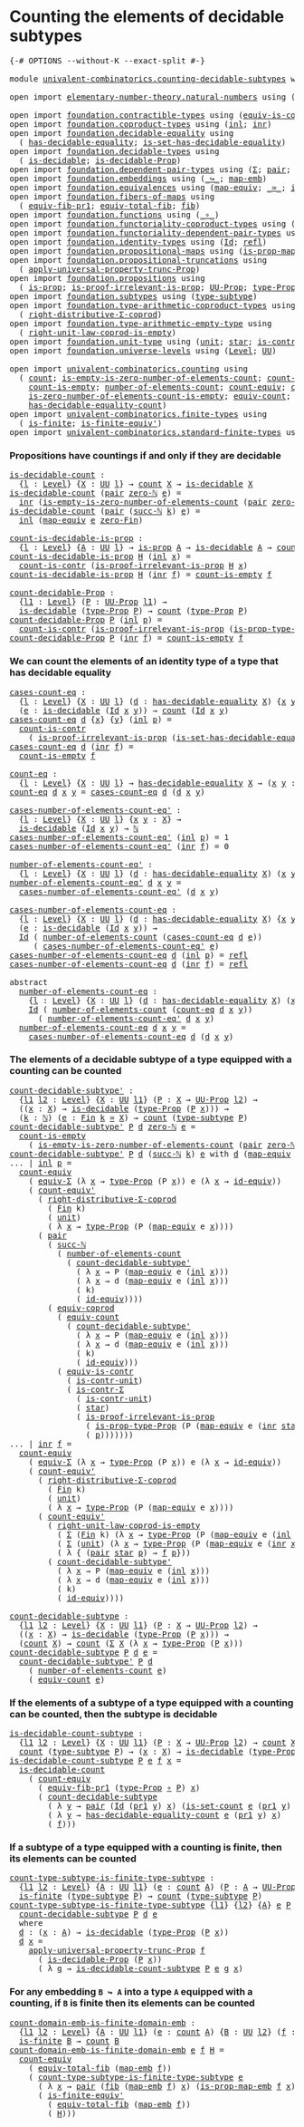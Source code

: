 # Counting the elements of decidable subtypes

<pre class="Agda"><a id="56" class="Symbol">{-#</a> <a id="60" class="Keyword">OPTIONS</a> <a id="68" class="Pragma">--without-K</a> <a id="80" class="Pragma">--exact-split</a> <a id="94" class="Symbol">#-}</a>

<a id="99" class="Keyword">module</a> <a id="106" href="univalent-combinatorics.counting-decidable-subtypes.html" class="Module">univalent-combinatorics.counting-decidable-subtypes</a> <a id="158" class="Keyword">where</a>

<a id="165" class="Keyword">open</a> <a id="170" class="Keyword">import</a> <a id="177" href="elementary-number-theory.natural-numbers.html" class="Module">elementary-number-theory.natural-numbers</a> <a id="218" class="Keyword">using</a> <a id="224" class="Symbol">(</a><a id="225" href="elementary-number-theory.natural-numbers.html#1444" class="Datatype">ℕ</a><a id="226" class="Symbol">;</a> <a id="228" href="elementary-number-theory.natural-numbers.html#1465" class="InductiveConstructor">zero-ℕ</a><a id="234" class="Symbol">;</a> <a id="236" href="elementary-number-theory.natural-numbers.html#1478" class="InductiveConstructor">succ-ℕ</a><a id="242" class="Symbol">)</a>

<a id="245" class="Keyword">open</a> <a id="250" class="Keyword">import</a> <a id="257" href="foundation.contractible-types.html" class="Module">foundation.contractible-types</a> <a id="287" class="Keyword">using</a> <a id="293" class="Symbol">(</a><a id="294" href="foundation-core.contractible-types.html#4237" class="Function">equiv-is-contr</a><a id="308" class="Symbol">;</a> <a id="310" href="foundation-core.contractible-types.html#6185" class="Function">is-contr-Σ</a><a id="320" class="Symbol">)</a>
<a id="322" class="Keyword">open</a> <a id="327" class="Keyword">import</a> <a id="334" href="foundation.coproduct-types.html" class="Module">foundation.coproduct-types</a> <a id="361" class="Keyword">using</a> <a id="367" class="Symbol">(</a><a id="368" href="foundation.coproduct-types.html#1239" class="InductiveConstructor">inl</a><a id="371" class="Symbol">;</a> <a id="373" href="foundation.coproduct-types.html#1262" class="InductiveConstructor">inr</a><a id="376" class="Symbol">)</a>
<a id="378" class="Keyword">open</a> <a id="383" class="Keyword">import</a> <a id="390" href="foundation.decidable-equality.html" class="Module">foundation.decidable-equality</a> <a id="420" class="Keyword">using</a>
  <a id="428" class="Symbol">(</a> <a id="430" href="foundation.decidable-equality.html#1785" class="Function">has-decidable-equality</a><a id="452" class="Symbol">;</a> <a id="454" href="foundation.decidable-equality.html#6960" class="Function">is-set-has-decidable-equality</a><a id="483" class="Symbol">)</a>
<a id="485" class="Keyword">open</a> <a id="490" class="Keyword">import</a> <a id="497" href="foundation.decidable-types.html" class="Module">foundation.decidable-types</a> <a id="524" class="Keyword">using</a>
  <a id="532" class="Symbol">(</a> <a id="534" href="foundation.decidable-types.html#1741" class="Function">is-decidable</a><a id="546" class="Symbol">;</a> <a id="548" href="foundation.decidable-types.html#7858" class="Function">is-decidable-Prop</a><a id="565" class="Symbol">)</a>
<a id="567" class="Keyword">open</a> <a id="572" class="Keyword">import</a> <a id="579" href="foundation.dependent-pair-types.html" class="Module">foundation.dependent-pair-types</a> <a id="611" class="Keyword">using</a> <a id="617" class="Symbol">(</a><a id="618" href="foundation-core.dependent-pair-types.html#502" class="Record">Σ</a><a id="619" class="Symbol">;</a> <a id="621" href="foundation-core.dependent-pair-types.html#575" class="InductiveConstructor">pair</a><a id="625" class="Symbol">;</a> <a id="627" href="foundation-core.dependent-pair-types.html#592" class="Field">pr1</a><a id="630" class="Symbol">;</a> <a id="632" href="foundation-core.dependent-pair-types.html#604" class="Field">pr2</a><a id="635" class="Symbol">)</a>
<a id="637" class="Keyword">open</a> <a id="642" class="Keyword">import</a> <a id="649" href="foundation.embeddings.html" class="Module">foundation.embeddings</a> <a id="671" class="Keyword">using</a> <a id="677" class="Symbol">(</a><a id="678" href="foundation-core.embeddings.html#1062" class="Function Operator">_↪_</a><a id="681" class="Symbol">;</a> <a id="683" href="foundation-core.embeddings.html#1205" class="Function">map-emb</a><a id="690" class="Symbol">)</a>
<a id="692" class="Keyword">open</a> <a id="697" class="Keyword">import</a> <a id="704" href="foundation.equivalences.html" class="Module">foundation.equivalences</a> <a id="728" class="Keyword">using</a> <a id="734" class="Symbol">(</a><a id="735" href="foundation-core.equivalences.html#1807" class="Function">map-equiv</a><a id="744" class="Symbol">;</a> <a id="746" href="foundation-core.equivalences.html#1607" class="Function Operator">_≃_</a><a id="749" class="Symbol">;</a> <a id="751" href="foundation-core.equivalences.html#2480" class="Function">id-equiv</a><a id="759" class="Symbol">)</a>
<a id="761" class="Keyword">open</a> <a id="766" class="Keyword">import</a> <a id="773" href="foundation.fibers-of-maps.html" class="Module">foundation.fibers-of-maps</a> <a id="799" class="Keyword">using</a>
  <a id="807" class="Symbol">(</a> <a id="809" href="foundation-core.fibers-of-maps.html#3592" class="Function">equiv-fib-pr1</a><a id="822" class="Symbol">;</a> <a id="824" href="foundation-core.fibers-of-maps.html#5261" class="Function">equiv-total-fib</a><a id="839" class="Symbol">;</a> <a id="841" href="foundation-core.fibers-of-maps.html#928" class="Function">fib</a><a id="844" class="Symbol">)</a>
<a id="846" class="Keyword">open</a> <a id="851" class="Keyword">import</a> <a id="858" href="foundation.functions.html" class="Module">foundation.functions</a> <a id="879" class="Keyword">using</a> <a id="885" class="Symbol">(</a><a id="886" href="foundation-core.functions.html#407" class="Function Operator">_∘_</a><a id="889" class="Symbol">)</a>
<a id="891" class="Keyword">open</a> <a id="896" class="Keyword">import</a> <a id="903" href="foundation.functoriality-coproduct-types.html" class="Module">foundation.functoriality-coproduct-types</a> <a id="944" class="Keyword">using</a> <a id="950" class="Symbol">(</a><a id="951" href="foundation.functoriality-coproduct-types.html#3470" class="Function">equiv-coprod</a><a id="963" class="Symbol">)</a>
<a id="965" class="Keyword">open</a> <a id="970" class="Keyword">import</a> <a id="977" href="foundation.functoriality-dependent-pair-types.html" class="Module">foundation.functoriality-dependent-pair-types</a> <a id="1023" class="Keyword">using</a> <a id="1029" class="Symbol">(</a><a id="1030" href="foundation-core.functoriality-dependent-pair-types.html#10421" class="Function">equiv-Σ</a><a id="1037" class="Symbol">)</a>
<a id="1039" class="Keyword">open</a> <a id="1044" class="Keyword">import</a> <a id="1051" href="foundation.identity-types.html" class="Module">foundation.identity-types</a> <a id="1077" class="Keyword">using</a> <a id="1083" class="Symbol">(</a><a id="1084" href="foundation-core.identity-types.html#641" class="Datatype">Id</a><a id="1086" class="Symbol">;</a> <a id="1088" href="foundation-core.identity-types.html#694" class="InductiveConstructor">refl</a><a id="1092" class="Symbol">)</a>
<a id="1094" class="Keyword">open</a> <a id="1099" class="Keyword">import</a> <a id="1106" href="foundation.propositional-maps.html" class="Module">foundation.propositional-maps</a> <a id="1136" class="Keyword">using</a> <a id="1142" class="Symbol">(</a><a id="1143" href="foundation-core.propositional-maps.html#2339" class="Function">is-prop-map-emb</a><a id="1158" class="Symbol">)</a>
<a id="1160" class="Keyword">open</a> <a id="1165" class="Keyword">import</a> <a id="1172" href="foundation.propositional-truncations.html" class="Module">foundation.propositional-truncations</a> <a id="1209" class="Keyword">using</a>
  <a id="1217" class="Symbol">(</a> <a id="1219" href="foundation.propositional-truncations.html#5148" class="Function">apply-universal-property-trunc-Prop</a><a id="1254" class="Symbol">)</a>
<a id="1256" class="Keyword">open</a> <a id="1261" class="Keyword">import</a> <a id="1268" href="foundation.propositions.html" class="Module">foundation.propositions</a> <a id="1292" class="Keyword">using</a>
  <a id="1300" class="Symbol">(</a> <a id="1302" href="foundation-core.propositions.html#1246" class="Function">is-prop</a><a id="1309" class="Symbol">;</a> <a id="1311" href="foundation-core.propositions.html#2978" class="Function">is-proof-irrelevant-is-prop</a><a id="1338" class="Symbol">;</a> <a id="1340" href="foundation-core.propositions.html#1322" class="Function">UU-Prop</a><a id="1347" class="Symbol">;</a> <a id="1349" href="foundation-core.propositions.html#1424" class="Function">type-Prop</a><a id="1358" class="Symbol">;</a> <a id="1360" href="foundation-core.propositions.html#1491" class="Function">is-prop-type-Prop</a><a id="1377" class="Symbol">)</a>
<a id="1379" class="Keyword">open</a> <a id="1384" class="Keyword">import</a> <a id="1391" href="foundation.subtypes.html" class="Module">foundation.subtypes</a> <a id="1411" class="Keyword">using</a> <a id="1417" class="Symbol">(</a><a id="1418" href="foundation-core.subtypes.html#2143" class="Function">type-subtype</a><a id="1430" class="Symbol">)</a>
<a id="1432" class="Keyword">open</a> <a id="1437" class="Keyword">import</a> <a id="1444" href="foundation.type-arithmetic-coproduct-types.html" class="Module">foundation.type-arithmetic-coproduct-types</a> <a id="1487" class="Keyword">using</a>
  <a id="1495" class="Symbol">(</a> <a id="1497" href="foundation.type-arithmetic-coproduct-types.html#5409" class="Function">right-distributive-Σ-coprod</a><a id="1524" class="Symbol">)</a>
<a id="1526" class="Keyword">open</a> <a id="1531" class="Keyword">import</a> <a id="1538" href="foundation.type-arithmetic-empty-type.html" class="Module">foundation.type-arithmetic-empty-type</a> <a id="1576" class="Keyword">using</a>
  <a id="1584" class="Symbol">(</a> <a id="1586" href="foundation.type-arithmetic-empty-type.html#9022" class="Function">right-unit-law-coprod-is-empty</a><a id="1616" class="Symbol">)</a>
<a id="1618" class="Keyword">open</a> <a id="1623" class="Keyword">import</a> <a id="1630" href="foundation.unit-type.html" class="Module">foundation.unit-type</a> <a id="1651" class="Keyword">using</a> <a id="1657" class="Symbol">(</a><a id="1658" href="foundation.unit-type.html#975" class="Datatype">unit</a><a id="1662" class="Symbol">;</a> <a id="1664" href="foundation.unit-type.html#999" class="InductiveConstructor">star</a><a id="1668" class="Symbol">;</a> <a id="1670" href="foundation.unit-type.html#1534" class="Function">is-contr-unit</a><a id="1683" class="Symbol">)</a>
<a id="1685" class="Keyword">open</a> <a id="1690" class="Keyword">import</a> <a id="1697" href="foundation.universe-levels.html" class="Module">foundation.universe-levels</a> <a id="1724" class="Keyword">using</a> <a id="1730" class="Symbol">(</a><a id="1731" href="Agda.Primitive.html#597" class="Postulate">Level</a><a id="1736" class="Symbol">;</a> <a id="1738" href="foundation-core.universe-levels.html#222" class="Primitive">UU</a><a id="1740" class="Symbol">)</a>

<a id="1743" class="Keyword">open</a> <a id="1748" class="Keyword">import</a> <a id="1755" href="univalent-combinatorics.counting.html" class="Module">univalent-combinatorics.counting</a> <a id="1788" class="Keyword">using</a>
  <a id="1796" class="Symbol">(</a> <a id="1798" href="univalent-combinatorics.counting.html#1746" class="Function">count</a><a id="1803" class="Symbol">;</a> <a id="1805" href="univalent-combinatorics.counting.html#3726" class="Function">is-empty-is-zero-number-of-elements-count</a><a id="1846" class="Symbol">;</a> <a id="1848" href="univalent-combinatorics.counting.html#4589" class="Function">count-is-contr</a><a id="1862" class="Symbol">;</a>
    <a id="1868" href="univalent-combinatorics.counting.html#4294" class="Function">count-is-empty</a><a id="1882" class="Symbol">;</a> <a id="1884" href="univalent-combinatorics.counting.html#1874" class="Function">number-of-elements-count</a><a id="1908" class="Symbol">;</a> <a id="1910" href="univalent-combinatorics.counting.html#2961" class="Function">count-equiv</a><a id="1921" class="Symbol">;</a> <a id="1923" href="univalent-combinatorics.counting.html#3275" class="Function">count-equiv&#39;</a><a id="1935" class="Symbol">;</a>
    <a id="1941" href="univalent-combinatorics.counting.html#3973" class="Function">is-zero-number-of-elements-count-is-empty</a><a id="1982" class="Symbol">;</a> <a id="1984" href="univalent-combinatorics.counting.html#1943" class="Function">equiv-count</a><a id="1995" class="Symbol">;</a> <a id="1997" href="univalent-combinatorics.counting.html#2323" class="Function">is-set-count</a><a id="2009" class="Symbol">;</a>
    <a id="2015" href="univalent-combinatorics.counting.html#5708" class="Function">has-decidable-equality-count</a><a id="2043" class="Symbol">)</a>
<a id="2045" class="Keyword">open</a> <a id="2050" class="Keyword">import</a> <a id="2057" href="univalent-combinatorics.finite-types.html" class="Module">univalent-combinatorics.finite-types</a> <a id="2094" class="Keyword">using</a>
  <a id="2102" class="Symbol">(</a> <a id="2104" href="univalent-combinatorics.finite-types.html#3651" class="Function">is-finite</a><a id="2113" class="Symbol">;</a> <a id="2115" href="univalent-combinatorics.finite-types.html#6411" class="Function">is-finite-equiv&#39;</a><a id="2131" class="Symbol">)</a>
<a id="2133" class="Keyword">open</a> <a id="2138" class="Keyword">import</a> <a id="2145" href="univalent-combinatorics.standard-finite-types.html" class="Module">univalent-combinatorics.standard-finite-types</a> <a id="2191" class="Keyword">using</a> <a id="2197" class="Symbol">(</a><a id="2198" href="univalent-combinatorics.standard-finite-types.html#7006" class="Function">zero-Fin</a><a id="2206" class="Symbol">;</a> <a id="2208" href="univalent-combinatorics.standard-finite-types.html#2072" class="Function">Fin</a><a id="2211" class="Symbol">)</a>
</pre>
### Propositions have countings if and only if they are decidable

<pre class="Agda"><a id="is-decidable-count"></a><a id="2293" href="univalent-combinatorics.counting-decidable-subtypes.html#2293" class="Function">is-decidable-count</a> <a id="2312" class="Symbol">:</a>
  <a id="2316" class="Symbol">{</a><a id="2317" href="univalent-combinatorics.counting-decidable-subtypes.html#2317" class="Bound">l</a> <a id="2319" class="Symbol">:</a> <a id="2321" href="Agda.Primitive.html#597" class="Postulate">Level</a><a id="2326" class="Symbol">}</a> <a id="2328" class="Symbol">{</a><a id="2329" href="univalent-combinatorics.counting-decidable-subtypes.html#2329" class="Bound">X</a> <a id="2331" class="Symbol">:</a> <a id="2333" href="foundation-core.universe-levels.html#222" class="Primitive">UU</a> <a id="2336" href="univalent-combinatorics.counting-decidable-subtypes.html#2317" class="Bound">l</a><a id="2337" class="Symbol">}</a> <a id="2339" class="Symbol">→</a> <a id="2341" href="univalent-combinatorics.counting.html#1746" class="Function">count</a> <a id="2347" href="univalent-combinatorics.counting-decidable-subtypes.html#2329" class="Bound">X</a> <a id="2349" class="Symbol">→</a> <a id="2351" href="foundation.decidable-types.html#1741" class="Function">is-decidable</a> <a id="2364" href="univalent-combinatorics.counting-decidable-subtypes.html#2329" class="Bound">X</a>
<a id="2366" href="univalent-combinatorics.counting-decidable-subtypes.html#2293" class="Function">is-decidable-count</a> <a id="2385" class="Symbol">(</a><a id="2386" href="foundation-core.dependent-pair-types.html#575" class="InductiveConstructor">pair</a> <a id="2391" href="elementary-number-theory.natural-numbers.html#1465" class="InductiveConstructor">zero-ℕ</a> <a id="2398" href="univalent-combinatorics.counting-decidable-subtypes.html#2398" class="Bound">e</a><a id="2399" class="Symbol">)</a> <a id="2401" class="Symbol">=</a>
  <a id="2405" href="foundation.coproduct-types.html#1262" class="InductiveConstructor">inr</a> <a id="2409" class="Symbol">(</a><a id="2410" href="univalent-combinatorics.counting.html#3726" class="Function">is-empty-is-zero-number-of-elements-count</a> <a id="2452" class="Symbol">(</a><a id="2453" href="foundation-core.dependent-pair-types.html#575" class="InductiveConstructor">pair</a> <a id="2458" href="elementary-number-theory.natural-numbers.html#1465" class="InductiveConstructor">zero-ℕ</a> <a id="2465" href="univalent-combinatorics.counting-decidable-subtypes.html#2398" class="Bound">e</a><a id="2466" class="Symbol">)</a> <a id="2468" href="foundation-core.identity-types.html#694" class="InductiveConstructor">refl</a><a id="2472" class="Symbol">)</a>
<a id="2474" href="univalent-combinatorics.counting-decidable-subtypes.html#2293" class="Function">is-decidable-count</a> <a id="2493" class="Symbol">(</a><a id="2494" href="foundation-core.dependent-pair-types.html#575" class="InductiveConstructor">pair</a> <a id="2499" class="Symbol">(</a><a id="2500" href="elementary-number-theory.natural-numbers.html#1478" class="InductiveConstructor">succ-ℕ</a> <a id="2507" href="univalent-combinatorics.counting-decidable-subtypes.html#2507" class="Bound">k</a><a id="2508" class="Symbol">)</a> <a id="2510" href="univalent-combinatorics.counting-decidable-subtypes.html#2510" class="Bound">e</a><a id="2511" class="Symbol">)</a> <a id="2513" class="Symbol">=</a>
  <a id="2517" href="foundation.coproduct-types.html#1239" class="InductiveConstructor">inl</a> <a id="2521" class="Symbol">(</a><a id="2522" href="foundation-core.equivalences.html#1807" class="Function">map-equiv</a> <a id="2532" href="univalent-combinatorics.counting-decidable-subtypes.html#2510" class="Bound">e</a> <a id="2534" href="univalent-combinatorics.standard-finite-types.html#7006" class="Function">zero-Fin</a><a id="2542" class="Symbol">)</a>

<a id="count-is-decidable-is-prop"></a><a id="2545" href="univalent-combinatorics.counting-decidable-subtypes.html#2545" class="Function">count-is-decidable-is-prop</a> <a id="2572" class="Symbol">:</a>
  <a id="2576" class="Symbol">{</a><a id="2577" href="univalent-combinatorics.counting-decidable-subtypes.html#2577" class="Bound">l</a> <a id="2579" class="Symbol">:</a> <a id="2581" href="Agda.Primitive.html#597" class="Postulate">Level</a><a id="2586" class="Symbol">}</a> <a id="2588" class="Symbol">{</a><a id="2589" href="univalent-combinatorics.counting-decidable-subtypes.html#2589" class="Bound">A</a> <a id="2591" class="Symbol">:</a> <a id="2593" href="foundation-core.universe-levels.html#222" class="Primitive">UU</a> <a id="2596" href="univalent-combinatorics.counting-decidable-subtypes.html#2577" class="Bound">l</a><a id="2597" class="Symbol">}</a> <a id="2599" class="Symbol">→</a> <a id="2601" href="foundation-core.propositions.html#1246" class="Function">is-prop</a> <a id="2609" href="univalent-combinatorics.counting-decidable-subtypes.html#2589" class="Bound">A</a> <a id="2611" class="Symbol">→</a> <a id="2613" href="foundation.decidable-types.html#1741" class="Function">is-decidable</a> <a id="2626" href="univalent-combinatorics.counting-decidable-subtypes.html#2589" class="Bound">A</a> <a id="2628" class="Symbol">→</a> <a id="2630" href="univalent-combinatorics.counting.html#1746" class="Function">count</a> <a id="2636" href="univalent-combinatorics.counting-decidable-subtypes.html#2589" class="Bound">A</a>
<a id="2638" href="univalent-combinatorics.counting-decidable-subtypes.html#2545" class="Function">count-is-decidable-is-prop</a> <a id="2665" href="univalent-combinatorics.counting-decidable-subtypes.html#2665" class="Bound">H</a> <a id="2667" class="Symbol">(</a><a id="2668" href="foundation.coproduct-types.html#1239" class="InductiveConstructor">inl</a> <a id="2672" href="univalent-combinatorics.counting-decidable-subtypes.html#2672" class="Bound">x</a><a id="2673" class="Symbol">)</a> <a id="2675" class="Symbol">=</a>
  <a id="2679" href="univalent-combinatorics.counting.html#4589" class="Function">count-is-contr</a> <a id="2694" class="Symbol">(</a><a id="2695" href="foundation-core.propositions.html#2978" class="Function">is-proof-irrelevant-is-prop</a> <a id="2723" href="univalent-combinatorics.counting-decidable-subtypes.html#2665" class="Bound">H</a> <a id="2725" href="univalent-combinatorics.counting-decidable-subtypes.html#2672" class="Bound">x</a><a id="2726" class="Symbol">)</a>
<a id="2728" href="univalent-combinatorics.counting-decidable-subtypes.html#2545" class="Function">count-is-decidable-is-prop</a> <a id="2755" href="univalent-combinatorics.counting-decidable-subtypes.html#2755" class="Bound">H</a> <a id="2757" class="Symbol">(</a><a id="2758" href="foundation.coproduct-types.html#1262" class="InductiveConstructor">inr</a> <a id="2762" href="univalent-combinatorics.counting-decidable-subtypes.html#2762" class="Bound">f</a><a id="2763" class="Symbol">)</a> <a id="2765" class="Symbol">=</a> <a id="2767" href="univalent-combinatorics.counting.html#4294" class="Function">count-is-empty</a> <a id="2782" href="univalent-combinatorics.counting-decidable-subtypes.html#2762" class="Bound">f</a>

<a id="count-decidable-Prop"></a><a id="2785" href="univalent-combinatorics.counting-decidable-subtypes.html#2785" class="Function">count-decidable-Prop</a> <a id="2806" class="Symbol">:</a>
  <a id="2810" class="Symbol">{</a><a id="2811" href="univalent-combinatorics.counting-decidable-subtypes.html#2811" class="Bound">l1</a> <a id="2814" class="Symbol">:</a> <a id="2816" href="Agda.Primitive.html#597" class="Postulate">Level</a><a id="2821" class="Symbol">}</a> <a id="2823" class="Symbol">(</a><a id="2824" href="univalent-combinatorics.counting-decidable-subtypes.html#2824" class="Bound">P</a> <a id="2826" class="Symbol">:</a> <a id="2828" href="foundation-core.propositions.html#1322" class="Function">UU-Prop</a> <a id="2836" href="univalent-combinatorics.counting-decidable-subtypes.html#2811" class="Bound">l1</a><a id="2838" class="Symbol">)</a> <a id="2840" class="Symbol">→</a>
  <a id="2844" href="foundation.decidable-types.html#1741" class="Function">is-decidable</a> <a id="2857" class="Symbol">(</a><a id="2858" href="foundation-core.propositions.html#1424" class="Function">type-Prop</a> <a id="2868" href="univalent-combinatorics.counting-decidable-subtypes.html#2824" class="Bound">P</a><a id="2869" class="Symbol">)</a> <a id="2871" class="Symbol">→</a> <a id="2873" href="univalent-combinatorics.counting.html#1746" class="Function">count</a> <a id="2879" class="Symbol">(</a><a id="2880" href="foundation-core.propositions.html#1424" class="Function">type-Prop</a> <a id="2890" href="univalent-combinatorics.counting-decidable-subtypes.html#2824" class="Bound">P</a><a id="2891" class="Symbol">)</a>
<a id="2893" href="univalent-combinatorics.counting-decidable-subtypes.html#2785" class="Function">count-decidable-Prop</a> <a id="2914" href="univalent-combinatorics.counting-decidable-subtypes.html#2914" class="Bound">P</a> <a id="2916" class="Symbol">(</a><a id="2917" href="foundation.coproduct-types.html#1239" class="InductiveConstructor">inl</a> <a id="2921" href="univalent-combinatorics.counting-decidable-subtypes.html#2921" class="Bound">p</a><a id="2922" class="Symbol">)</a> <a id="2924" class="Symbol">=</a>
  <a id="2928" href="univalent-combinatorics.counting.html#4589" class="Function">count-is-contr</a> <a id="2943" class="Symbol">(</a><a id="2944" href="foundation-core.propositions.html#2978" class="Function">is-proof-irrelevant-is-prop</a> <a id="2972" class="Symbol">(</a><a id="2973" href="foundation-core.propositions.html#1491" class="Function">is-prop-type-Prop</a> <a id="2991" href="univalent-combinatorics.counting-decidable-subtypes.html#2914" class="Bound">P</a><a id="2992" class="Symbol">)</a> <a id="2994" href="univalent-combinatorics.counting-decidable-subtypes.html#2921" class="Bound">p</a><a id="2995" class="Symbol">)</a>
<a id="2997" href="univalent-combinatorics.counting-decidable-subtypes.html#2785" class="Function">count-decidable-Prop</a> <a id="3018" href="univalent-combinatorics.counting-decidable-subtypes.html#3018" class="Bound">P</a> <a id="3020" class="Symbol">(</a><a id="3021" href="foundation.coproduct-types.html#1262" class="InductiveConstructor">inr</a> <a id="3025" href="univalent-combinatorics.counting-decidable-subtypes.html#3025" class="Bound">f</a><a id="3026" class="Symbol">)</a> <a id="3028" class="Symbol">=</a> <a id="3030" href="univalent-combinatorics.counting.html#4294" class="Function">count-is-empty</a> <a id="3045" href="univalent-combinatorics.counting-decidable-subtypes.html#3025" class="Bound">f</a>
</pre>
### We can count the elements of an identity type of a type that has decidable equality

<pre class="Agda"><a id="cases-count-eq"></a><a id="3149" href="univalent-combinatorics.counting-decidable-subtypes.html#3149" class="Function">cases-count-eq</a> <a id="3164" class="Symbol">:</a>
  <a id="3168" class="Symbol">{</a><a id="3169" href="univalent-combinatorics.counting-decidable-subtypes.html#3169" class="Bound">l</a> <a id="3171" class="Symbol">:</a> <a id="3173" href="Agda.Primitive.html#597" class="Postulate">Level</a><a id="3178" class="Symbol">}</a> <a id="3180" class="Symbol">{</a><a id="3181" href="univalent-combinatorics.counting-decidable-subtypes.html#3181" class="Bound">X</a> <a id="3183" class="Symbol">:</a> <a id="3185" href="foundation-core.universe-levels.html#222" class="Primitive">UU</a> <a id="3188" href="univalent-combinatorics.counting-decidable-subtypes.html#3169" class="Bound">l</a><a id="3189" class="Symbol">}</a> <a id="3191" class="Symbol">(</a><a id="3192" href="univalent-combinatorics.counting-decidable-subtypes.html#3192" class="Bound">d</a> <a id="3194" class="Symbol">:</a> <a id="3196" href="foundation.decidable-equality.html#1785" class="Function">has-decidable-equality</a> <a id="3219" href="univalent-combinatorics.counting-decidable-subtypes.html#3181" class="Bound">X</a><a id="3220" class="Symbol">)</a> <a id="3222" class="Symbol">{</a><a id="3223" href="univalent-combinatorics.counting-decidable-subtypes.html#3223" class="Bound">x</a> <a id="3225" href="univalent-combinatorics.counting-decidable-subtypes.html#3225" class="Bound">y</a> <a id="3227" class="Symbol">:</a> <a id="3229" href="univalent-combinatorics.counting-decidable-subtypes.html#3181" class="Bound">X</a><a id="3230" class="Symbol">}</a>
  <a id="3234" class="Symbol">(</a><a id="3235" href="univalent-combinatorics.counting-decidable-subtypes.html#3235" class="Bound">e</a> <a id="3237" class="Symbol">:</a> <a id="3239" href="foundation.decidable-types.html#1741" class="Function">is-decidable</a> <a id="3252" class="Symbol">(</a><a id="3253" href="foundation-core.identity-types.html#641" class="Datatype">Id</a> <a id="3256" href="univalent-combinatorics.counting-decidable-subtypes.html#3223" class="Bound">x</a> <a id="3258" href="univalent-combinatorics.counting-decidable-subtypes.html#3225" class="Bound">y</a><a id="3259" class="Symbol">))</a> <a id="3262" class="Symbol">→</a> <a id="3264" href="univalent-combinatorics.counting.html#1746" class="Function">count</a> <a id="3270" class="Symbol">(</a><a id="3271" href="foundation-core.identity-types.html#641" class="Datatype">Id</a> <a id="3274" href="univalent-combinatorics.counting-decidable-subtypes.html#3223" class="Bound">x</a> <a id="3276" href="univalent-combinatorics.counting-decidable-subtypes.html#3225" class="Bound">y</a><a id="3277" class="Symbol">)</a>
<a id="3279" href="univalent-combinatorics.counting-decidable-subtypes.html#3149" class="Function">cases-count-eq</a> <a id="3294" href="univalent-combinatorics.counting-decidable-subtypes.html#3294" class="Bound">d</a> <a id="3296" class="Symbol">{</a><a id="3297" href="univalent-combinatorics.counting-decidable-subtypes.html#3297" class="Bound">x</a><a id="3298" class="Symbol">}</a> <a id="3300" class="Symbol">{</a><a id="3301" href="univalent-combinatorics.counting-decidable-subtypes.html#3301" class="Bound">y</a><a id="3302" class="Symbol">}</a> <a id="3304" class="Symbol">(</a><a id="3305" href="foundation.coproduct-types.html#1239" class="InductiveConstructor">inl</a> <a id="3309" href="univalent-combinatorics.counting-decidable-subtypes.html#3309" class="Bound">p</a><a id="3310" class="Symbol">)</a> <a id="3312" class="Symbol">=</a>
  <a id="3316" href="univalent-combinatorics.counting.html#4589" class="Function">count-is-contr</a>
    <a id="3335" class="Symbol">(</a> <a id="3337" href="foundation-core.propositions.html#2978" class="Function">is-proof-irrelevant-is-prop</a> <a id="3365" class="Symbol">(</a><a id="3366" href="foundation.decidable-equality.html#6960" class="Function">is-set-has-decidable-equality</a> <a id="3396" href="univalent-combinatorics.counting-decidable-subtypes.html#3294" class="Bound">d</a> <a id="3398" href="univalent-combinatorics.counting-decidable-subtypes.html#3297" class="Bound">x</a> <a id="3400" href="univalent-combinatorics.counting-decidable-subtypes.html#3301" class="Bound">y</a><a id="3401" class="Symbol">)</a> <a id="3403" href="univalent-combinatorics.counting-decidable-subtypes.html#3309" class="Bound">p</a><a id="3404" class="Symbol">)</a>
<a id="3406" href="univalent-combinatorics.counting-decidable-subtypes.html#3149" class="Function">cases-count-eq</a> <a id="3421" href="univalent-combinatorics.counting-decidable-subtypes.html#3421" class="Bound">d</a> <a id="3423" class="Symbol">(</a><a id="3424" href="foundation.coproduct-types.html#1262" class="InductiveConstructor">inr</a> <a id="3428" href="univalent-combinatorics.counting-decidable-subtypes.html#3428" class="Bound">f</a><a id="3429" class="Symbol">)</a> <a id="3431" class="Symbol">=</a>
  <a id="3435" href="univalent-combinatorics.counting.html#4294" class="Function">count-is-empty</a> <a id="3450" href="univalent-combinatorics.counting-decidable-subtypes.html#3428" class="Bound">f</a>

<a id="count-eq"></a><a id="3453" href="univalent-combinatorics.counting-decidable-subtypes.html#3453" class="Function">count-eq</a> <a id="3462" class="Symbol">:</a>
  <a id="3466" class="Symbol">{</a><a id="3467" href="univalent-combinatorics.counting-decidable-subtypes.html#3467" class="Bound">l</a> <a id="3469" class="Symbol">:</a> <a id="3471" href="Agda.Primitive.html#597" class="Postulate">Level</a><a id="3476" class="Symbol">}</a> <a id="3478" class="Symbol">{</a><a id="3479" href="univalent-combinatorics.counting-decidable-subtypes.html#3479" class="Bound">X</a> <a id="3481" class="Symbol">:</a> <a id="3483" href="foundation-core.universe-levels.html#222" class="Primitive">UU</a> <a id="3486" href="univalent-combinatorics.counting-decidable-subtypes.html#3467" class="Bound">l</a><a id="3487" class="Symbol">}</a> <a id="3489" class="Symbol">→</a> <a id="3491" href="foundation.decidable-equality.html#1785" class="Function">has-decidable-equality</a> <a id="3514" href="univalent-combinatorics.counting-decidable-subtypes.html#3479" class="Bound">X</a> <a id="3516" class="Symbol">→</a> <a id="3518" class="Symbol">(</a><a id="3519" href="univalent-combinatorics.counting-decidable-subtypes.html#3519" class="Bound">x</a> <a id="3521" href="univalent-combinatorics.counting-decidable-subtypes.html#3521" class="Bound">y</a> <a id="3523" class="Symbol">:</a> <a id="3525" href="univalent-combinatorics.counting-decidable-subtypes.html#3479" class="Bound">X</a><a id="3526" class="Symbol">)</a> <a id="3528" class="Symbol">→</a> <a id="3530" href="univalent-combinatorics.counting.html#1746" class="Function">count</a> <a id="3536" class="Symbol">(</a><a id="3537" href="foundation-core.identity-types.html#641" class="Datatype">Id</a> <a id="3540" href="univalent-combinatorics.counting-decidable-subtypes.html#3519" class="Bound">x</a> <a id="3542" href="univalent-combinatorics.counting-decidable-subtypes.html#3521" class="Bound">y</a><a id="3543" class="Symbol">)</a>
<a id="3545" href="univalent-combinatorics.counting-decidable-subtypes.html#3453" class="Function">count-eq</a> <a id="3554" href="univalent-combinatorics.counting-decidable-subtypes.html#3554" class="Bound">d</a> <a id="3556" href="univalent-combinatorics.counting-decidable-subtypes.html#3556" class="Bound">x</a> <a id="3558" href="univalent-combinatorics.counting-decidable-subtypes.html#3558" class="Bound">y</a> <a id="3560" class="Symbol">=</a> <a id="3562" href="univalent-combinatorics.counting-decidable-subtypes.html#3149" class="Function">cases-count-eq</a> <a id="3577" href="univalent-combinatorics.counting-decidable-subtypes.html#3554" class="Bound">d</a> <a id="3579" class="Symbol">(</a><a id="3580" href="univalent-combinatorics.counting-decidable-subtypes.html#3554" class="Bound">d</a> <a id="3582" href="univalent-combinatorics.counting-decidable-subtypes.html#3556" class="Bound">x</a> <a id="3584" href="univalent-combinatorics.counting-decidable-subtypes.html#3558" class="Bound">y</a><a id="3585" class="Symbol">)</a>

<a id="cases-number-of-elements-count-eq&#39;"></a><a id="3588" href="univalent-combinatorics.counting-decidable-subtypes.html#3588" class="Function">cases-number-of-elements-count-eq&#39;</a> <a id="3623" class="Symbol">:</a>
  <a id="3627" class="Symbol">{</a><a id="3628" href="univalent-combinatorics.counting-decidable-subtypes.html#3628" class="Bound">l</a> <a id="3630" class="Symbol">:</a> <a id="3632" href="Agda.Primitive.html#597" class="Postulate">Level</a><a id="3637" class="Symbol">}</a> <a id="3639" class="Symbol">{</a><a id="3640" href="univalent-combinatorics.counting-decidable-subtypes.html#3640" class="Bound">X</a> <a id="3642" class="Symbol">:</a> <a id="3644" href="foundation-core.universe-levels.html#222" class="Primitive">UU</a> <a id="3647" href="univalent-combinatorics.counting-decidable-subtypes.html#3628" class="Bound">l</a><a id="3648" class="Symbol">}</a> <a id="3650" class="Symbol">{</a><a id="3651" href="univalent-combinatorics.counting-decidable-subtypes.html#3651" class="Bound">x</a> <a id="3653" href="univalent-combinatorics.counting-decidable-subtypes.html#3653" class="Bound">y</a> <a id="3655" class="Symbol">:</a> <a id="3657" href="univalent-combinatorics.counting-decidable-subtypes.html#3640" class="Bound">X</a><a id="3658" class="Symbol">}</a> <a id="3660" class="Symbol">→</a>
  <a id="3664" href="foundation.decidable-types.html#1741" class="Function">is-decidable</a> <a id="3677" class="Symbol">(</a><a id="3678" href="foundation-core.identity-types.html#641" class="Datatype">Id</a> <a id="3681" href="univalent-combinatorics.counting-decidable-subtypes.html#3651" class="Bound">x</a> <a id="3683" href="univalent-combinatorics.counting-decidable-subtypes.html#3653" class="Bound">y</a><a id="3684" class="Symbol">)</a> <a id="3686" class="Symbol">→</a> <a id="3688" href="elementary-number-theory.natural-numbers.html#1444" class="Datatype">ℕ</a>
<a id="3690" href="univalent-combinatorics.counting-decidable-subtypes.html#3588" class="Function">cases-number-of-elements-count-eq&#39;</a> <a id="3725" class="Symbol">(</a><a id="3726" href="foundation.coproduct-types.html#1239" class="InductiveConstructor">inl</a> <a id="3730" href="univalent-combinatorics.counting-decidable-subtypes.html#3730" class="Bound">p</a><a id="3731" class="Symbol">)</a> <a id="3733" class="Symbol">=</a> <a id="3735" class="Number">1</a>
<a id="3737" href="univalent-combinatorics.counting-decidable-subtypes.html#3588" class="Function">cases-number-of-elements-count-eq&#39;</a> <a id="3772" class="Symbol">(</a><a id="3773" href="foundation.coproduct-types.html#1262" class="InductiveConstructor">inr</a> <a id="3777" href="univalent-combinatorics.counting-decidable-subtypes.html#3777" class="Bound">f</a><a id="3778" class="Symbol">)</a> <a id="3780" class="Symbol">=</a> <a id="3782" class="Number">0</a>

<a id="number-of-elements-count-eq&#39;"></a><a id="3785" href="univalent-combinatorics.counting-decidable-subtypes.html#3785" class="Function">number-of-elements-count-eq&#39;</a> <a id="3814" class="Symbol">:</a>
  <a id="3818" class="Symbol">{</a><a id="3819" href="univalent-combinatorics.counting-decidable-subtypes.html#3819" class="Bound">l</a> <a id="3821" class="Symbol">:</a> <a id="3823" href="Agda.Primitive.html#597" class="Postulate">Level</a><a id="3828" class="Symbol">}</a> <a id="3830" class="Symbol">{</a><a id="3831" href="univalent-combinatorics.counting-decidable-subtypes.html#3831" class="Bound">X</a> <a id="3833" class="Symbol">:</a> <a id="3835" href="foundation-core.universe-levels.html#222" class="Primitive">UU</a> <a id="3838" href="univalent-combinatorics.counting-decidable-subtypes.html#3819" class="Bound">l</a><a id="3839" class="Symbol">}</a> <a id="3841" class="Symbol">(</a><a id="3842" href="univalent-combinatorics.counting-decidable-subtypes.html#3842" class="Bound">d</a> <a id="3844" class="Symbol">:</a> <a id="3846" href="foundation.decidable-equality.html#1785" class="Function">has-decidable-equality</a> <a id="3869" href="univalent-combinatorics.counting-decidable-subtypes.html#3831" class="Bound">X</a><a id="3870" class="Symbol">)</a> <a id="3872" class="Symbol">(</a><a id="3873" href="univalent-combinatorics.counting-decidable-subtypes.html#3873" class="Bound">x</a> <a id="3875" href="univalent-combinatorics.counting-decidable-subtypes.html#3875" class="Bound">y</a> <a id="3877" class="Symbol">:</a> <a id="3879" href="univalent-combinatorics.counting-decidable-subtypes.html#3831" class="Bound">X</a><a id="3880" class="Symbol">)</a> <a id="3882" class="Symbol">→</a> <a id="3884" href="elementary-number-theory.natural-numbers.html#1444" class="Datatype">ℕ</a>
<a id="3886" href="univalent-combinatorics.counting-decidable-subtypes.html#3785" class="Function">number-of-elements-count-eq&#39;</a> <a id="3915" href="univalent-combinatorics.counting-decidable-subtypes.html#3915" class="Bound">d</a> <a id="3917" href="univalent-combinatorics.counting-decidable-subtypes.html#3917" class="Bound">x</a> <a id="3919" href="univalent-combinatorics.counting-decidable-subtypes.html#3919" class="Bound">y</a> <a id="3921" class="Symbol">=</a>
  <a id="3925" href="univalent-combinatorics.counting-decidable-subtypes.html#3588" class="Function">cases-number-of-elements-count-eq&#39;</a> <a id="3960" class="Symbol">(</a><a id="3961" href="univalent-combinatorics.counting-decidable-subtypes.html#3915" class="Bound">d</a> <a id="3963" href="univalent-combinatorics.counting-decidable-subtypes.html#3917" class="Bound">x</a> <a id="3965" href="univalent-combinatorics.counting-decidable-subtypes.html#3919" class="Bound">y</a><a id="3966" class="Symbol">)</a>

<a id="cases-number-of-elements-count-eq"></a><a id="3969" href="univalent-combinatorics.counting-decidable-subtypes.html#3969" class="Function">cases-number-of-elements-count-eq</a> <a id="4003" class="Symbol">:</a>
  <a id="4007" class="Symbol">{</a><a id="4008" href="univalent-combinatorics.counting-decidable-subtypes.html#4008" class="Bound">l</a> <a id="4010" class="Symbol">:</a> <a id="4012" href="Agda.Primitive.html#597" class="Postulate">Level</a><a id="4017" class="Symbol">}</a> <a id="4019" class="Symbol">{</a><a id="4020" href="univalent-combinatorics.counting-decidable-subtypes.html#4020" class="Bound">X</a> <a id="4022" class="Symbol">:</a> <a id="4024" href="foundation-core.universe-levels.html#222" class="Primitive">UU</a> <a id="4027" href="univalent-combinatorics.counting-decidable-subtypes.html#4008" class="Bound">l</a><a id="4028" class="Symbol">}</a> <a id="4030" class="Symbol">(</a><a id="4031" href="univalent-combinatorics.counting-decidable-subtypes.html#4031" class="Bound">d</a> <a id="4033" class="Symbol">:</a> <a id="4035" href="foundation.decidable-equality.html#1785" class="Function">has-decidable-equality</a> <a id="4058" href="univalent-combinatorics.counting-decidable-subtypes.html#4020" class="Bound">X</a><a id="4059" class="Symbol">)</a> <a id="4061" class="Symbol">{</a><a id="4062" href="univalent-combinatorics.counting-decidable-subtypes.html#4062" class="Bound">x</a> <a id="4064" href="univalent-combinatorics.counting-decidable-subtypes.html#4064" class="Bound">y</a> <a id="4066" class="Symbol">:</a> <a id="4068" href="univalent-combinatorics.counting-decidable-subtypes.html#4020" class="Bound">X</a><a id="4069" class="Symbol">}</a>
  <a id="4073" class="Symbol">(</a><a id="4074" href="univalent-combinatorics.counting-decidable-subtypes.html#4074" class="Bound">e</a> <a id="4076" class="Symbol">:</a> <a id="4078" href="foundation.decidable-types.html#1741" class="Function">is-decidable</a> <a id="4091" class="Symbol">(</a><a id="4092" href="foundation-core.identity-types.html#641" class="Datatype">Id</a> <a id="4095" href="univalent-combinatorics.counting-decidable-subtypes.html#4062" class="Bound">x</a> <a id="4097" href="univalent-combinatorics.counting-decidable-subtypes.html#4064" class="Bound">y</a><a id="4098" class="Symbol">))</a> <a id="4101" class="Symbol">→</a>
  <a id="4105" href="foundation-core.identity-types.html#641" class="Datatype">Id</a> <a id="4108" class="Symbol">(</a> <a id="4110" href="univalent-combinatorics.counting.html#1874" class="Function">number-of-elements-count</a> <a id="4135" class="Symbol">(</a><a id="4136" href="univalent-combinatorics.counting-decidable-subtypes.html#3149" class="Function">cases-count-eq</a> <a id="4151" href="univalent-combinatorics.counting-decidable-subtypes.html#4031" class="Bound">d</a> <a id="4153" href="univalent-combinatorics.counting-decidable-subtypes.html#4074" class="Bound">e</a><a id="4154" class="Symbol">))</a>
     <a id="4162" class="Symbol">(</a> <a id="4164" href="univalent-combinatorics.counting-decidable-subtypes.html#3588" class="Function">cases-number-of-elements-count-eq&#39;</a> <a id="4199" href="univalent-combinatorics.counting-decidable-subtypes.html#4074" class="Bound">e</a><a id="4200" class="Symbol">)</a>
<a id="4202" href="univalent-combinatorics.counting-decidable-subtypes.html#3969" class="Function">cases-number-of-elements-count-eq</a> <a id="4236" href="univalent-combinatorics.counting-decidable-subtypes.html#4236" class="Bound">d</a> <a id="4238" class="Symbol">(</a><a id="4239" href="foundation.coproduct-types.html#1239" class="InductiveConstructor">inl</a> <a id="4243" href="univalent-combinatorics.counting-decidable-subtypes.html#4243" class="Bound">p</a><a id="4244" class="Symbol">)</a> <a id="4246" class="Symbol">=</a> <a id="4248" href="foundation-core.identity-types.html#694" class="InductiveConstructor">refl</a>
<a id="4253" href="univalent-combinatorics.counting-decidable-subtypes.html#3969" class="Function">cases-number-of-elements-count-eq</a> <a id="4287" href="univalent-combinatorics.counting-decidable-subtypes.html#4287" class="Bound">d</a> <a id="4289" class="Symbol">(</a><a id="4290" href="foundation.coproduct-types.html#1262" class="InductiveConstructor">inr</a> <a id="4294" href="univalent-combinatorics.counting-decidable-subtypes.html#4294" class="Bound">f</a><a id="4295" class="Symbol">)</a> <a id="4297" class="Symbol">=</a> <a id="4299" href="foundation-core.identity-types.html#694" class="InductiveConstructor">refl</a>

<a id="4305" class="Keyword">abstract</a>
  <a id="number-of-elements-count-eq"></a><a id="4316" href="univalent-combinatorics.counting-decidable-subtypes.html#4316" class="Function">number-of-elements-count-eq</a> <a id="4344" class="Symbol">:</a>
    <a id="4350" class="Symbol">{</a><a id="4351" href="univalent-combinatorics.counting-decidable-subtypes.html#4351" class="Bound">l</a> <a id="4353" class="Symbol">:</a> <a id="4355" href="Agda.Primitive.html#597" class="Postulate">Level</a><a id="4360" class="Symbol">}</a> <a id="4362" class="Symbol">{</a><a id="4363" href="univalent-combinatorics.counting-decidable-subtypes.html#4363" class="Bound">X</a> <a id="4365" class="Symbol">:</a> <a id="4367" href="foundation-core.universe-levels.html#222" class="Primitive">UU</a> <a id="4370" href="univalent-combinatorics.counting-decidable-subtypes.html#4351" class="Bound">l</a><a id="4371" class="Symbol">}</a> <a id="4373" class="Symbol">(</a><a id="4374" href="univalent-combinatorics.counting-decidable-subtypes.html#4374" class="Bound">d</a> <a id="4376" class="Symbol">:</a> <a id="4378" href="foundation.decidable-equality.html#1785" class="Function">has-decidable-equality</a> <a id="4401" href="univalent-combinatorics.counting-decidable-subtypes.html#4363" class="Bound">X</a><a id="4402" class="Symbol">)</a> <a id="4404" class="Symbol">(</a><a id="4405" href="univalent-combinatorics.counting-decidable-subtypes.html#4405" class="Bound">x</a> <a id="4407" href="univalent-combinatorics.counting-decidable-subtypes.html#4407" class="Bound">y</a> <a id="4409" class="Symbol">:</a> <a id="4411" href="univalent-combinatorics.counting-decidable-subtypes.html#4363" class="Bound">X</a><a id="4412" class="Symbol">)</a> <a id="4414" class="Symbol">→</a>
    <a id="4420" href="foundation-core.identity-types.html#641" class="Datatype">Id</a> <a id="4423" class="Symbol">(</a> <a id="4425" href="univalent-combinatorics.counting.html#1874" class="Function">number-of-elements-count</a> <a id="4450" class="Symbol">(</a><a id="4451" href="univalent-combinatorics.counting-decidable-subtypes.html#3453" class="Function">count-eq</a> <a id="4460" href="univalent-combinatorics.counting-decidable-subtypes.html#4374" class="Bound">d</a> <a id="4462" href="univalent-combinatorics.counting-decidable-subtypes.html#4405" class="Bound">x</a> <a id="4464" href="univalent-combinatorics.counting-decidable-subtypes.html#4407" class="Bound">y</a><a id="4465" class="Symbol">))</a>
      <a id="4474" class="Symbol">(</a> <a id="4476" href="univalent-combinatorics.counting-decidable-subtypes.html#3785" class="Function">number-of-elements-count-eq&#39;</a> <a id="4505" href="univalent-combinatorics.counting-decidable-subtypes.html#4374" class="Bound">d</a> <a id="4507" href="univalent-combinatorics.counting-decidable-subtypes.html#4405" class="Bound">x</a> <a id="4509" href="univalent-combinatorics.counting-decidable-subtypes.html#4407" class="Bound">y</a><a id="4510" class="Symbol">)</a>
  <a id="4514" href="univalent-combinatorics.counting-decidable-subtypes.html#4316" class="Function">number-of-elements-count-eq</a> <a id="4542" href="univalent-combinatorics.counting-decidable-subtypes.html#4542" class="Bound">d</a> <a id="4544" href="univalent-combinatorics.counting-decidable-subtypes.html#4544" class="Bound">x</a> <a id="4546" href="univalent-combinatorics.counting-decidable-subtypes.html#4546" class="Bound">y</a> <a id="4548" class="Symbol">=</a>
    <a id="4554" href="univalent-combinatorics.counting-decidable-subtypes.html#3969" class="Function">cases-number-of-elements-count-eq</a> <a id="4588" href="univalent-combinatorics.counting-decidable-subtypes.html#4542" class="Bound">d</a> <a id="4590" class="Symbol">(</a><a id="4591" href="univalent-combinatorics.counting-decidable-subtypes.html#4542" class="Bound">d</a> <a id="4593" href="univalent-combinatorics.counting-decidable-subtypes.html#4544" class="Bound">x</a> <a id="4595" href="univalent-combinatorics.counting-decidable-subtypes.html#4546" class="Bound">y</a><a id="4596" class="Symbol">)</a>
</pre>
### The elements of a decidable subtype of a type equipped with a counting can be counted

<pre class="Agda"><a id="count-decidable-subtype&#39;"></a><a id="4702" href="univalent-combinatorics.counting-decidable-subtypes.html#4702" class="Function">count-decidable-subtype&#39;</a> <a id="4727" class="Symbol">:</a>
  <a id="4731" class="Symbol">{</a><a id="4732" href="univalent-combinatorics.counting-decidable-subtypes.html#4732" class="Bound">l1</a> <a id="4735" href="univalent-combinatorics.counting-decidable-subtypes.html#4735" class="Bound">l2</a> <a id="4738" class="Symbol">:</a> <a id="4740" href="Agda.Primitive.html#597" class="Postulate">Level</a><a id="4745" class="Symbol">}</a> <a id="4747" class="Symbol">{</a><a id="4748" href="univalent-combinatorics.counting-decidable-subtypes.html#4748" class="Bound">X</a> <a id="4750" class="Symbol">:</a> <a id="4752" href="foundation-core.universe-levels.html#222" class="Primitive">UU</a> <a id="4755" href="univalent-combinatorics.counting-decidable-subtypes.html#4732" class="Bound">l1</a><a id="4757" class="Symbol">}</a> <a id="4759" class="Symbol">(</a><a id="4760" href="univalent-combinatorics.counting-decidable-subtypes.html#4760" class="Bound">P</a> <a id="4762" class="Symbol">:</a> <a id="4764" href="univalent-combinatorics.counting-decidable-subtypes.html#4748" class="Bound">X</a> <a id="4766" class="Symbol">→</a> <a id="4768" href="foundation-core.propositions.html#1322" class="Function">UU-Prop</a> <a id="4776" href="univalent-combinatorics.counting-decidable-subtypes.html#4735" class="Bound">l2</a><a id="4778" class="Symbol">)</a> <a id="4780" class="Symbol">→</a>
  <a id="4784" class="Symbol">((</a><a id="4786" href="univalent-combinatorics.counting-decidable-subtypes.html#4786" class="Bound">x</a> <a id="4788" class="Symbol">:</a> <a id="4790" href="univalent-combinatorics.counting-decidable-subtypes.html#4748" class="Bound">X</a><a id="4791" class="Symbol">)</a> <a id="4793" class="Symbol">→</a> <a id="4795" href="foundation.decidable-types.html#1741" class="Function">is-decidable</a> <a id="4808" class="Symbol">(</a><a id="4809" href="foundation-core.propositions.html#1424" class="Function">type-Prop</a> <a id="4819" class="Symbol">(</a><a id="4820" href="univalent-combinatorics.counting-decidable-subtypes.html#4760" class="Bound">P</a> <a id="4822" href="univalent-combinatorics.counting-decidable-subtypes.html#4786" class="Bound">x</a><a id="4823" class="Symbol">)))</a> <a id="4827" class="Symbol">→</a>
  <a id="4831" class="Symbol">(</a><a id="4832" href="univalent-combinatorics.counting-decidable-subtypes.html#4832" class="Bound">k</a> <a id="4834" class="Symbol">:</a> <a id="4836" href="elementary-number-theory.natural-numbers.html#1444" class="Datatype">ℕ</a><a id="4837" class="Symbol">)</a> <a id="4839" class="Symbol">(</a><a id="4840" href="univalent-combinatorics.counting-decidable-subtypes.html#4840" class="Bound">e</a> <a id="4842" class="Symbol">:</a> <a id="4844" href="univalent-combinatorics.standard-finite-types.html#2072" class="Function">Fin</a> <a id="4848" href="univalent-combinatorics.counting-decidable-subtypes.html#4832" class="Bound">k</a> <a id="4850" href="foundation-core.equivalences.html#1607" class="Function Operator">≃</a> <a id="4852" href="univalent-combinatorics.counting-decidable-subtypes.html#4748" class="Bound">X</a><a id="4853" class="Symbol">)</a> <a id="4855" class="Symbol">→</a> <a id="4857" href="univalent-combinatorics.counting.html#1746" class="Function">count</a> <a id="4863" class="Symbol">(</a><a id="4864" href="foundation-core.subtypes.html#2143" class="Function">type-subtype</a> <a id="4877" href="univalent-combinatorics.counting-decidable-subtypes.html#4760" class="Bound">P</a><a id="4878" class="Symbol">)</a>
<a id="4880" href="univalent-combinatorics.counting-decidable-subtypes.html#4702" class="Function">count-decidable-subtype&#39;</a> <a id="4905" href="univalent-combinatorics.counting-decidable-subtypes.html#4905" class="Bound">P</a> <a id="4907" href="univalent-combinatorics.counting-decidable-subtypes.html#4907" class="Bound">d</a> <a id="4909" href="elementary-number-theory.natural-numbers.html#1465" class="InductiveConstructor">zero-ℕ</a> <a id="4916" href="univalent-combinatorics.counting-decidable-subtypes.html#4916" class="Bound">e</a> <a id="4918" class="Symbol">=</a>
  <a id="4922" href="univalent-combinatorics.counting.html#4294" class="Function">count-is-empty</a>
    <a id="4941" class="Symbol">(</a> <a id="4943" href="univalent-combinatorics.counting.html#3726" class="Function">is-empty-is-zero-number-of-elements-count</a> <a id="4985" class="Symbol">(</a><a id="4986" href="foundation-core.dependent-pair-types.html#575" class="InductiveConstructor">pair</a> <a id="4991" href="elementary-number-theory.natural-numbers.html#1465" class="InductiveConstructor">zero-ℕ</a> <a id="4998" href="univalent-combinatorics.counting-decidable-subtypes.html#4916" class="Bound">e</a><a id="4999" class="Symbol">)</a> <a id="5001" href="foundation-core.identity-types.html#694" class="InductiveConstructor">refl</a> <a id="5006" href="foundation-core.functions.html#407" class="Function Operator">∘</a> <a id="5008" href="foundation-core.dependent-pair-types.html#592" class="Field">pr1</a><a id="5011" class="Symbol">)</a>
<a id="5013" href="univalent-combinatorics.counting-decidable-subtypes.html#4702" class="Function">count-decidable-subtype&#39;</a> <a id="5038" href="univalent-combinatorics.counting-decidable-subtypes.html#5038" class="Bound">P</a> <a id="5040" href="univalent-combinatorics.counting-decidable-subtypes.html#5040" class="Bound">d</a> <a id="5042" class="Symbol">(</a><a id="5043" href="elementary-number-theory.natural-numbers.html#1478" class="InductiveConstructor">succ-ℕ</a> <a id="5050" href="univalent-combinatorics.counting-decidable-subtypes.html#5050" class="Bound">k</a><a id="5051" class="Symbol">)</a> <a id="5053" href="univalent-combinatorics.counting-decidable-subtypes.html#5053" class="Bound">e</a> <a id="5055" class="Keyword">with</a> <a id="5060" href="univalent-combinatorics.counting-decidable-subtypes.html#5040" class="Bound">d</a> <a id="5062" class="Symbol">(</a><a id="5063" href="foundation-core.equivalences.html#1807" class="Function">map-equiv</a> <a id="5073" href="univalent-combinatorics.counting-decidable-subtypes.html#5053" class="Bound">e</a> <a id="5075" class="Symbol">(</a><a id="5076" href="foundation.coproduct-types.html#1262" class="InductiveConstructor">inr</a> <a id="5080" href="foundation.unit-type.html#999" class="InductiveConstructor">star</a><a id="5084" class="Symbol">))</a>
<a id="5087" class="Symbol">...</a> <a id="5091" class="Symbol">|</a> <a id="5093" href="foundation.coproduct-types.html#1239" class="InductiveConstructor">inl</a> <a id="5097" href="univalent-combinatorics.counting-decidable-subtypes.html#5097" class="Bound">p</a> <a id="5099" class="Symbol">=</a>
  <a id="5103" href="univalent-combinatorics.counting.html#2961" class="Function">count-equiv</a>
    <a id="5119" class="Symbol">(</a> <a id="5121" href="foundation-core.functoriality-dependent-pair-types.html#10421" class="Function">equiv-Σ</a> <a id="5129" class="Symbol">(λ</a> <a id="5132" href="univalent-combinatorics.counting-decidable-subtypes.html#5132" class="Bound">x</a> <a id="5134" class="Symbol">→</a> <a id="5136" href="foundation-core.propositions.html#1424" class="Function">type-Prop</a> <a id="5146" class="Symbol">(</a><a id="5147" class="Bound">P</a> <a id="5149" href="univalent-combinatorics.counting-decidable-subtypes.html#5132" class="Bound">x</a><a id="5150" class="Symbol">))</a> <a id="5153" class="Bound">e</a> <a id="5155" class="Symbol">(λ</a> <a id="5158" href="univalent-combinatorics.counting-decidable-subtypes.html#5158" class="Bound">x</a> <a id="5160" class="Symbol">→</a> <a id="5162" href="foundation-core.equivalences.html#2480" class="Function">id-equiv</a><a id="5170" class="Symbol">))</a>
    <a id="5177" class="Symbol">(</a> <a id="5179" href="univalent-combinatorics.counting.html#3275" class="Function">count-equiv&#39;</a>
      <a id="5198" class="Symbol">(</a> <a id="5200" href="foundation.type-arithmetic-coproduct-types.html#5409" class="Function">right-distributive-Σ-coprod</a>
        <a id="5236" class="Symbol">(</a> <a id="5238" href="univalent-combinatorics.standard-finite-types.html#2072" class="Function">Fin</a> <a id="5242" class="Bound">k</a><a id="5243" class="Symbol">)</a>
        <a id="5253" class="Symbol">(</a> <a id="5255" href="foundation.unit-type.html#975" class="Datatype">unit</a><a id="5259" class="Symbol">)</a>
        <a id="5269" class="Symbol">(</a> <a id="5271" class="Symbol">λ</a> <a id="5273" href="univalent-combinatorics.counting-decidable-subtypes.html#5273" class="Bound">x</a> <a id="5275" class="Symbol">→</a> <a id="5277" href="foundation-core.propositions.html#1424" class="Function">type-Prop</a> <a id="5287" class="Symbol">(</a><a id="5288" class="Bound">P</a> <a id="5290" class="Symbol">(</a><a id="5291" href="foundation-core.equivalences.html#1807" class="Function">map-equiv</a> <a id="5301" class="Bound">e</a> <a id="5303" href="univalent-combinatorics.counting-decidable-subtypes.html#5273" class="Bound">x</a><a id="5304" class="Symbol">))))</a>
      <a id="5315" class="Symbol">(</a> <a id="5317" href="foundation-core.dependent-pair-types.html#575" class="InductiveConstructor">pair</a>
        <a id="5330" class="Symbol">(</a> <a id="5332" href="elementary-number-theory.natural-numbers.html#1478" class="InductiveConstructor">succ-ℕ</a>
          <a id="5349" class="Symbol">(</a> <a id="5351" href="univalent-combinatorics.counting.html#1874" class="Function">number-of-elements-count</a>
            <a id="5388" class="Symbol">(</a> <a id="5390" href="univalent-combinatorics.counting-decidable-subtypes.html#4702" class="Function">count-decidable-subtype&#39;</a>
              <a id="5429" class="Symbol">(</a> <a id="5431" class="Symbol">λ</a> <a id="5433" href="univalent-combinatorics.counting-decidable-subtypes.html#5433" class="Bound">x</a> <a id="5435" class="Symbol">→</a> <a id="5437" class="Bound">P</a> <a id="5439" class="Symbol">(</a><a id="5440" href="foundation-core.equivalences.html#1807" class="Function">map-equiv</a> <a id="5450" class="Bound">e</a> <a id="5452" class="Symbol">(</a><a id="5453" href="foundation.coproduct-types.html#1239" class="InductiveConstructor">inl</a> <a id="5457" href="univalent-combinatorics.counting-decidable-subtypes.html#5433" class="Bound">x</a><a id="5458" class="Symbol">)))</a>
              <a id="5476" class="Symbol">(</a> <a id="5478" class="Symbol">λ</a> <a id="5480" href="univalent-combinatorics.counting-decidable-subtypes.html#5480" class="Bound">x</a> <a id="5482" class="Symbol">→</a> <a id="5484" class="Bound">d</a> <a id="5486" class="Symbol">(</a><a id="5487" href="foundation-core.equivalences.html#1807" class="Function">map-equiv</a> <a id="5497" class="Bound">e</a> <a id="5499" class="Symbol">(</a><a id="5500" href="foundation.coproduct-types.html#1239" class="InductiveConstructor">inl</a> <a id="5504" href="univalent-combinatorics.counting-decidable-subtypes.html#5480" class="Bound">x</a><a id="5505" class="Symbol">)))</a>
              <a id="5523" class="Symbol">(</a> <a id="5525" class="Bound">k</a><a id="5526" class="Symbol">)</a>
              <a id="5542" class="Symbol">(</a> <a id="5544" href="foundation-core.equivalences.html#2480" class="Function">id-equiv</a><a id="5552" class="Symbol">))))</a>
        <a id="5565" class="Symbol">(</a> <a id="5567" href="foundation.functoriality-coproduct-types.html#3470" class="Function">equiv-coprod</a>
          <a id="5590" class="Symbol">(</a> <a id="5592" href="univalent-combinatorics.counting.html#1943" class="Function">equiv-count</a>
            <a id="5616" class="Symbol">(</a> <a id="5618" href="univalent-combinatorics.counting-decidable-subtypes.html#4702" class="Function">count-decidable-subtype&#39;</a>
              <a id="5657" class="Symbol">(</a> <a id="5659" class="Symbol">λ</a> <a id="5661" href="univalent-combinatorics.counting-decidable-subtypes.html#5661" class="Bound">x</a> <a id="5663" class="Symbol">→</a> <a id="5665" class="Bound">P</a> <a id="5667" class="Symbol">(</a><a id="5668" href="foundation-core.equivalences.html#1807" class="Function">map-equiv</a> <a id="5678" class="Bound">e</a> <a id="5680" class="Symbol">(</a><a id="5681" href="foundation.coproduct-types.html#1239" class="InductiveConstructor">inl</a> <a id="5685" href="univalent-combinatorics.counting-decidable-subtypes.html#5661" class="Bound">x</a><a id="5686" class="Symbol">)))</a>
              <a id="5704" class="Symbol">(</a> <a id="5706" class="Symbol">λ</a> <a id="5708" href="univalent-combinatorics.counting-decidable-subtypes.html#5708" class="Bound">x</a> <a id="5710" class="Symbol">→</a> <a id="5712" class="Bound">d</a> <a id="5714" class="Symbol">(</a><a id="5715" href="foundation-core.equivalences.html#1807" class="Function">map-equiv</a> <a id="5725" class="Bound">e</a> <a id="5727" class="Symbol">(</a><a id="5728" href="foundation.coproduct-types.html#1239" class="InductiveConstructor">inl</a> <a id="5732" href="univalent-combinatorics.counting-decidable-subtypes.html#5708" class="Bound">x</a><a id="5733" class="Symbol">)))</a>
              <a id="5751" class="Symbol">(</a> <a id="5753" class="Bound">k</a><a id="5754" class="Symbol">)</a>
              <a id="5770" class="Symbol">(</a> <a id="5772" href="foundation-core.equivalences.html#2480" class="Function">id-equiv</a><a id="5780" class="Symbol">)))</a>
          <a id="5794" class="Symbol">(</a> <a id="5796" href="foundation-core.contractible-types.html#4237" class="Function">equiv-is-contr</a>
            <a id="5823" class="Symbol">(</a> <a id="5825" href="foundation.unit-type.html#1534" class="Function">is-contr-unit</a><a id="5838" class="Symbol">)</a>
            <a id="5852" class="Symbol">(</a> <a id="5854" href="foundation-core.contractible-types.html#6185" class="Function">is-contr-Σ</a>
              <a id="5879" class="Symbol">(</a> <a id="5881" href="foundation.unit-type.html#1534" class="Function">is-contr-unit</a><a id="5894" class="Symbol">)</a>
              <a id="5910" class="Symbol">(</a> <a id="5912" href="foundation.unit-type.html#999" class="InductiveConstructor">star</a><a id="5916" class="Symbol">)</a>
              <a id="5932" class="Symbol">(</a> <a id="5934" href="foundation-core.propositions.html#2978" class="Function">is-proof-irrelevant-is-prop</a>
                <a id="5978" class="Symbol">(</a> <a id="5980" href="foundation-core.propositions.html#1491" class="Function">is-prop-type-Prop</a> <a id="5998" class="Symbol">(</a><a id="5999" class="Bound">P</a> <a id="6001" class="Symbol">(</a><a id="6002" href="foundation-core.equivalences.html#1807" class="Function">map-equiv</a> <a id="6012" class="Bound">e</a> <a id="6014" class="Symbol">(</a><a id="6015" href="foundation.coproduct-types.html#1262" class="InductiveConstructor">inr</a> <a id="6019" href="foundation.unit-type.html#999" class="InductiveConstructor">star</a><a id="6023" class="Symbol">))))</a>
                <a id="6044" class="Symbol">(</a> <a id="6046" href="univalent-combinatorics.counting-decidable-subtypes.html#5097" class="Bound">p</a><a id="6047" class="Symbol">)))))))</a>
<a id="6055" class="Symbol">...</a> <a id="6059" class="Symbol">|</a> <a id="6061" href="foundation.coproduct-types.html#1262" class="InductiveConstructor">inr</a> <a id="6065" href="univalent-combinatorics.counting-decidable-subtypes.html#6065" class="Bound">f</a> <a id="6067" class="Symbol">=</a>
  <a id="6071" href="univalent-combinatorics.counting.html#2961" class="Function">count-equiv</a>
    <a id="6087" class="Symbol">(</a> <a id="6089" href="foundation-core.functoriality-dependent-pair-types.html#10421" class="Function">equiv-Σ</a> <a id="6097" class="Symbol">(λ</a> <a id="6100" href="univalent-combinatorics.counting-decidable-subtypes.html#6100" class="Bound">x</a> <a id="6102" class="Symbol">→</a> <a id="6104" href="foundation-core.propositions.html#1424" class="Function">type-Prop</a> <a id="6114" class="Symbol">(</a><a id="6115" class="Bound">P</a> <a id="6117" href="univalent-combinatorics.counting-decidable-subtypes.html#6100" class="Bound">x</a><a id="6118" class="Symbol">))</a> <a id="6121" class="Bound">e</a> <a id="6123" class="Symbol">(λ</a> <a id="6126" href="univalent-combinatorics.counting-decidable-subtypes.html#6126" class="Bound">x</a> <a id="6128" class="Symbol">→</a> <a id="6130" href="foundation-core.equivalences.html#2480" class="Function">id-equiv</a><a id="6138" class="Symbol">))</a>
    <a id="6145" class="Symbol">(</a> <a id="6147" href="univalent-combinatorics.counting.html#3275" class="Function">count-equiv&#39;</a>
      <a id="6166" class="Symbol">(</a> <a id="6168" href="foundation.type-arithmetic-coproduct-types.html#5409" class="Function">right-distributive-Σ-coprod</a>
        <a id="6204" class="Symbol">(</a> <a id="6206" href="univalent-combinatorics.standard-finite-types.html#2072" class="Function">Fin</a> <a id="6210" class="Bound">k</a><a id="6211" class="Symbol">)</a>
        <a id="6221" class="Symbol">(</a> <a id="6223" href="foundation.unit-type.html#975" class="Datatype">unit</a><a id="6227" class="Symbol">)</a>
        <a id="6237" class="Symbol">(</a> <a id="6239" class="Symbol">λ</a> <a id="6241" href="univalent-combinatorics.counting-decidable-subtypes.html#6241" class="Bound">x</a> <a id="6243" class="Symbol">→</a> <a id="6245" href="foundation-core.propositions.html#1424" class="Function">type-Prop</a> <a id="6255" class="Symbol">(</a><a id="6256" class="Bound">P</a> <a id="6258" class="Symbol">(</a><a id="6259" href="foundation-core.equivalences.html#1807" class="Function">map-equiv</a> <a id="6269" class="Bound">e</a> <a id="6271" href="univalent-combinatorics.counting-decidable-subtypes.html#6241" class="Bound">x</a><a id="6272" class="Symbol">))))</a>
      <a id="6283" class="Symbol">(</a> <a id="6285" href="univalent-combinatorics.counting.html#3275" class="Function">count-equiv&#39;</a>
        <a id="6306" class="Symbol">(</a> <a id="6308" href="foundation.type-arithmetic-empty-type.html#9022" class="Function">right-unit-law-coprod-is-empty</a>
          <a id="6349" class="Symbol">(</a> <a id="6351" href="foundation-core.dependent-pair-types.html#502" class="Record">Σ</a> <a id="6353" class="Symbol">(</a><a id="6354" href="univalent-combinatorics.standard-finite-types.html#2072" class="Function">Fin</a> <a id="6358" class="Bound">k</a><a id="6359" class="Symbol">)</a> <a id="6361" class="Symbol">(λ</a> <a id="6364" href="univalent-combinatorics.counting-decidable-subtypes.html#6364" class="Bound">x</a> <a id="6366" class="Symbol">→</a> <a id="6368" href="foundation-core.propositions.html#1424" class="Function">type-Prop</a> <a id="6378" class="Symbol">(</a><a id="6379" class="Bound">P</a> <a id="6381" class="Symbol">(</a><a id="6382" href="foundation-core.equivalences.html#1807" class="Function">map-equiv</a> <a id="6392" class="Bound">e</a> <a id="6394" class="Symbol">(</a><a id="6395" href="foundation.coproduct-types.html#1239" class="InductiveConstructor">inl</a> <a id="6399" href="univalent-combinatorics.counting-decidable-subtypes.html#6364" class="Bound">x</a><a id="6400" class="Symbol">)))))</a>
          <a id="6416" class="Symbol">(</a> <a id="6418" href="foundation-core.dependent-pair-types.html#502" class="Record">Σ</a> <a id="6420" class="Symbol">(</a><a id="6421" href="foundation.unit-type.html#975" class="Datatype">unit</a><a id="6425" class="Symbol">)</a> <a id="6427" class="Symbol">(λ</a> <a id="6430" href="univalent-combinatorics.counting-decidable-subtypes.html#6430" class="Bound">x</a> <a id="6432" class="Symbol">→</a> <a id="6434" href="foundation-core.propositions.html#1424" class="Function">type-Prop</a> <a id="6444" class="Symbol">(</a><a id="6445" class="Bound">P</a> <a id="6447" class="Symbol">(</a><a id="6448" href="foundation-core.equivalences.html#1807" class="Function">map-equiv</a> <a id="6458" class="Bound">e</a> <a id="6460" class="Symbol">(</a><a id="6461" href="foundation.coproduct-types.html#1262" class="InductiveConstructor">inr</a> <a id="6465" href="univalent-combinatorics.counting-decidable-subtypes.html#6430" class="Bound">x</a><a id="6466" class="Symbol">)))))</a>
          <a id="6482" class="Symbol">(</a> <a id="6484" class="Symbol">λ</a> <a id="6486" class="Symbol">{</a> <a id="6488" class="Symbol">(</a><a id="6489" href="foundation-core.dependent-pair-types.html#575" class="InductiveConstructor">pair</a> <a id="6494" href="foundation.unit-type.html#999" class="InductiveConstructor">star</a> <a id="6499" href="univalent-combinatorics.counting-decidable-subtypes.html#6499" class="Bound">p</a><a id="6500" class="Symbol">)</a> <a id="6502" class="Symbol">→</a> <a id="6504" href="univalent-combinatorics.counting-decidable-subtypes.html#6065" class="Bound">f</a> <a id="6506" href="univalent-combinatorics.counting-decidable-subtypes.html#6499" class="Bound">p</a><a id="6507" class="Symbol">}))</a>
        <a id="6519" class="Symbol">(</a> <a id="6521" href="univalent-combinatorics.counting-decidable-subtypes.html#4702" class="Function">count-decidable-subtype&#39;</a>
          <a id="6556" class="Symbol">(</a> <a id="6558" class="Symbol">λ</a> <a id="6560" href="univalent-combinatorics.counting-decidable-subtypes.html#6560" class="Bound">x</a> <a id="6562" class="Symbol">→</a> <a id="6564" class="Bound">P</a> <a id="6566" class="Symbol">(</a><a id="6567" href="foundation-core.equivalences.html#1807" class="Function">map-equiv</a> <a id="6577" class="Bound">e</a> <a id="6579" class="Symbol">(</a><a id="6580" href="foundation.coproduct-types.html#1239" class="InductiveConstructor">inl</a> <a id="6584" href="univalent-combinatorics.counting-decidable-subtypes.html#6560" class="Bound">x</a><a id="6585" class="Symbol">)))</a>
          <a id="6599" class="Symbol">(</a> <a id="6601" class="Symbol">λ</a> <a id="6603" href="univalent-combinatorics.counting-decidable-subtypes.html#6603" class="Bound">x</a> <a id="6605" class="Symbol">→</a> <a id="6607" class="Bound">d</a> <a id="6609" class="Symbol">(</a><a id="6610" href="foundation-core.equivalences.html#1807" class="Function">map-equiv</a> <a id="6620" class="Bound">e</a> <a id="6622" class="Symbol">(</a><a id="6623" href="foundation.coproduct-types.html#1239" class="InductiveConstructor">inl</a> <a id="6627" href="univalent-combinatorics.counting-decidable-subtypes.html#6603" class="Bound">x</a><a id="6628" class="Symbol">)))</a>
          <a id="6642" class="Symbol">(</a> <a id="6644" class="Bound">k</a><a id="6645" class="Symbol">)</a>
          <a id="6657" class="Symbol">(</a> <a id="6659" href="foundation-core.equivalences.html#2480" class="Function">id-equiv</a><a id="6667" class="Symbol">))))</a>

<a id="count-decidable-subtype"></a><a id="6673" href="univalent-combinatorics.counting-decidable-subtypes.html#6673" class="Function">count-decidable-subtype</a> <a id="6697" class="Symbol">:</a>
  <a id="6701" class="Symbol">{</a><a id="6702" href="univalent-combinatorics.counting-decidable-subtypes.html#6702" class="Bound">l1</a> <a id="6705" href="univalent-combinatorics.counting-decidable-subtypes.html#6705" class="Bound">l2</a> <a id="6708" class="Symbol">:</a> <a id="6710" href="Agda.Primitive.html#597" class="Postulate">Level</a><a id="6715" class="Symbol">}</a> <a id="6717" class="Symbol">{</a><a id="6718" href="univalent-combinatorics.counting-decidable-subtypes.html#6718" class="Bound">X</a> <a id="6720" class="Symbol">:</a> <a id="6722" href="foundation-core.universe-levels.html#222" class="Primitive">UU</a> <a id="6725" href="univalent-combinatorics.counting-decidable-subtypes.html#6702" class="Bound">l1</a><a id="6727" class="Symbol">}</a> <a id="6729" class="Symbol">(</a><a id="6730" href="univalent-combinatorics.counting-decidable-subtypes.html#6730" class="Bound">P</a> <a id="6732" class="Symbol">:</a> <a id="6734" href="univalent-combinatorics.counting-decidable-subtypes.html#6718" class="Bound">X</a> <a id="6736" class="Symbol">→</a> <a id="6738" href="foundation-core.propositions.html#1322" class="Function">UU-Prop</a> <a id="6746" href="univalent-combinatorics.counting-decidable-subtypes.html#6705" class="Bound">l2</a><a id="6748" class="Symbol">)</a> <a id="6750" class="Symbol">→</a>
  <a id="6754" class="Symbol">((</a><a id="6756" href="univalent-combinatorics.counting-decidable-subtypes.html#6756" class="Bound">x</a> <a id="6758" class="Symbol">:</a> <a id="6760" href="univalent-combinatorics.counting-decidable-subtypes.html#6718" class="Bound">X</a><a id="6761" class="Symbol">)</a> <a id="6763" class="Symbol">→</a> <a id="6765" href="foundation.decidable-types.html#1741" class="Function">is-decidable</a> <a id="6778" class="Symbol">(</a><a id="6779" href="foundation-core.propositions.html#1424" class="Function">type-Prop</a> <a id="6789" class="Symbol">(</a><a id="6790" href="univalent-combinatorics.counting-decidable-subtypes.html#6730" class="Bound">P</a> <a id="6792" href="univalent-combinatorics.counting-decidable-subtypes.html#6756" class="Bound">x</a><a id="6793" class="Symbol">)))</a> <a id="6797" class="Symbol">→</a>
  <a id="6801" class="Symbol">(</a><a id="6802" href="univalent-combinatorics.counting.html#1746" class="Function">count</a> <a id="6808" href="univalent-combinatorics.counting-decidable-subtypes.html#6718" class="Bound">X</a><a id="6809" class="Symbol">)</a> <a id="6811" class="Symbol">→</a> <a id="6813" href="univalent-combinatorics.counting.html#1746" class="Function">count</a> <a id="6819" class="Symbol">(</a><a id="6820" href="foundation-core.dependent-pair-types.html#502" class="Record">Σ</a> <a id="6822" href="univalent-combinatorics.counting-decidable-subtypes.html#6718" class="Bound">X</a> <a id="6824" class="Symbol">(λ</a> <a id="6827" href="univalent-combinatorics.counting-decidable-subtypes.html#6827" class="Bound">x</a> <a id="6829" class="Symbol">→</a> <a id="6831" href="foundation-core.propositions.html#1424" class="Function">type-Prop</a> <a id="6841" class="Symbol">(</a><a id="6842" href="univalent-combinatorics.counting-decidable-subtypes.html#6730" class="Bound">P</a> <a id="6844" href="univalent-combinatorics.counting-decidable-subtypes.html#6827" class="Bound">x</a><a id="6845" class="Symbol">)))</a>
<a id="6849" href="univalent-combinatorics.counting-decidable-subtypes.html#6673" class="Function">count-decidable-subtype</a> <a id="6873" href="univalent-combinatorics.counting-decidable-subtypes.html#6873" class="Bound">P</a> <a id="6875" href="univalent-combinatorics.counting-decidable-subtypes.html#6875" class="Bound">d</a> <a id="6877" href="univalent-combinatorics.counting-decidable-subtypes.html#6877" class="Bound">e</a> <a id="6879" class="Symbol">=</a>
  <a id="6883" href="univalent-combinatorics.counting-decidable-subtypes.html#4702" class="Function">count-decidable-subtype&#39;</a> <a id="6908" href="univalent-combinatorics.counting-decidable-subtypes.html#6873" class="Bound">P</a> <a id="6910" href="univalent-combinatorics.counting-decidable-subtypes.html#6875" class="Bound">d</a>
    <a id="6916" class="Symbol">(</a> <a id="6918" href="univalent-combinatorics.counting.html#1874" class="Function">number-of-elements-count</a> <a id="6943" href="univalent-combinatorics.counting-decidable-subtypes.html#6877" class="Bound">e</a><a id="6944" class="Symbol">)</a>
    <a id="6950" class="Symbol">(</a> <a id="6952" href="univalent-combinatorics.counting.html#1943" class="Function">equiv-count</a> <a id="6964" href="univalent-combinatorics.counting-decidable-subtypes.html#6877" class="Bound">e</a><a id="6965" class="Symbol">)</a>
</pre>
### If the elements of a subtype of a type equipped with a counting can be counted, then the subtype is decidable

<pre class="Agda"><a id="is-decidable-count-subtype"></a><a id="7095" href="univalent-combinatorics.counting-decidable-subtypes.html#7095" class="Function">is-decidable-count-subtype</a> <a id="7122" class="Symbol">:</a>
  <a id="7126" class="Symbol">{</a><a id="7127" href="univalent-combinatorics.counting-decidable-subtypes.html#7127" class="Bound">l1</a> <a id="7130" href="univalent-combinatorics.counting-decidable-subtypes.html#7130" class="Bound">l2</a> <a id="7133" class="Symbol">:</a> <a id="7135" href="Agda.Primitive.html#597" class="Postulate">Level</a><a id="7140" class="Symbol">}</a> <a id="7142" class="Symbol">{</a><a id="7143" href="univalent-combinatorics.counting-decidable-subtypes.html#7143" class="Bound">X</a> <a id="7145" class="Symbol">:</a> <a id="7147" href="foundation-core.universe-levels.html#222" class="Primitive">UU</a> <a id="7150" href="univalent-combinatorics.counting-decidable-subtypes.html#7127" class="Bound">l1</a><a id="7152" class="Symbol">}</a> <a id="7154" class="Symbol">(</a><a id="7155" href="univalent-combinatorics.counting-decidable-subtypes.html#7155" class="Bound">P</a> <a id="7157" class="Symbol">:</a> <a id="7159" href="univalent-combinatorics.counting-decidable-subtypes.html#7143" class="Bound">X</a> <a id="7161" class="Symbol">→</a> <a id="7163" href="foundation-core.propositions.html#1322" class="Function">UU-Prop</a> <a id="7171" href="univalent-combinatorics.counting-decidable-subtypes.html#7130" class="Bound">l2</a><a id="7173" class="Symbol">)</a> <a id="7175" class="Symbol">→</a> <a id="7177" href="univalent-combinatorics.counting.html#1746" class="Function">count</a> <a id="7183" href="univalent-combinatorics.counting-decidable-subtypes.html#7143" class="Bound">X</a> <a id="7185" class="Symbol">→</a>
  <a id="7189" href="univalent-combinatorics.counting.html#1746" class="Function">count</a> <a id="7195" class="Symbol">(</a><a id="7196" href="foundation-core.subtypes.html#2143" class="Function">type-subtype</a> <a id="7209" href="univalent-combinatorics.counting-decidable-subtypes.html#7155" class="Bound">P</a><a id="7210" class="Symbol">)</a> <a id="7212" class="Symbol">→</a> <a id="7214" class="Symbol">(</a><a id="7215" href="univalent-combinatorics.counting-decidable-subtypes.html#7215" class="Bound">x</a> <a id="7217" class="Symbol">:</a> <a id="7219" href="univalent-combinatorics.counting-decidable-subtypes.html#7143" class="Bound">X</a><a id="7220" class="Symbol">)</a> <a id="7222" class="Symbol">→</a> <a id="7224" href="foundation.decidable-types.html#1741" class="Function">is-decidable</a> <a id="7237" class="Symbol">(</a><a id="7238" href="foundation-core.propositions.html#1424" class="Function">type-Prop</a> <a id="7248" class="Symbol">(</a><a id="7249" href="univalent-combinatorics.counting-decidable-subtypes.html#7155" class="Bound">P</a> <a id="7251" href="univalent-combinatorics.counting-decidable-subtypes.html#7215" class="Bound">x</a><a id="7252" class="Symbol">))</a>
<a id="7255" href="univalent-combinatorics.counting-decidable-subtypes.html#7095" class="Function">is-decidable-count-subtype</a> <a id="7282" href="univalent-combinatorics.counting-decidable-subtypes.html#7282" class="Bound">P</a> <a id="7284" href="univalent-combinatorics.counting-decidable-subtypes.html#7284" class="Bound">e</a> <a id="7286" href="univalent-combinatorics.counting-decidable-subtypes.html#7286" class="Bound">f</a> <a id="7288" href="univalent-combinatorics.counting-decidable-subtypes.html#7288" class="Bound">x</a> <a id="7290" class="Symbol">=</a>
  <a id="7294" href="univalent-combinatorics.counting-decidable-subtypes.html#2293" class="Function">is-decidable-count</a>
    <a id="7317" class="Symbol">(</a> <a id="7319" href="univalent-combinatorics.counting.html#2961" class="Function">count-equiv</a>
      <a id="7337" class="Symbol">(</a> <a id="7339" href="foundation-core.fibers-of-maps.html#3592" class="Function">equiv-fib-pr1</a> <a id="7353" class="Symbol">(</a><a id="7354" href="foundation-core.propositions.html#1424" class="Function">type-Prop</a> <a id="7364" href="foundation-core.functions.html#407" class="Function Operator">∘</a> <a id="7366" href="univalent-combinatorics.counting-decidable-subtypes.html#7282" class="Bound">P</a><a id="7367" class="Symbol">)</a> <a id="7369" href="univalent-combinatorics.counting-decidable-subtypes.html#7288" class="Bound">x</a><a id="7370" class="Symbol">)</a>
      <a id="7378" class="Symbol">(</a> <a id="7380" href="univalent-combinatorics.counting-decidable-subtypes.html#6673" class="Function">count-decidable-subtype</a>
        <a id="7412" class="Symbol">(</a> <a id="7414" class="Symbol">λ</a> <a id="7416" href="univalent-combinatorics.counting-decidable-subtypes.html#7416" class="Bound">y</a> <a id="7418" class="Symbol">→</a> <a id="7420" href="foundation-core.dependent-pair-types.html#575" class="InductiveConstructor">pair</a> <a id="7425" class="Symbol">(</a><a id="7426" href="foundation-core.identity-types.html#641" class="Datatype">Id</a> <a id="7429" class="Symbol">(</a><a id="7430" href="foundation-core.dependent-pair-types.html#592" class="Field">pr1</a> <a id="7434" href="univalent-combinatorics.counting-decidable-subtypes.html#7416" class="Bound">y</a><a id="7435" class="Symbol">)</a> <a id="7437" href="univalent-combinatorics.counting-decidable-subtypes.html#7288" class="Bound">x</a><a id="7438" class="Symbol">)</a> <a id="7440" class="Symbol">(</a><a id="7441" href="univalent-combinatorics.counting.html#2323" class="Function">is-set-count</a> <a id="7454" href="univalent-combinatorics.counting-decidable-subtypes.html#7284" class="Bound">e</a> <a id="7456" class="Symbol">(</a><a id="7457" href="foundation-core.dependent-pair-types.html#592" class="Field">pr1</a> <a id="7461" href="univalent-combinatorics.counting-decidable-subtypes.html#7416" class="Bound">y</a><a id="7462" class="Symbol">)</a> <a id="7464" href="univalent-combinatorics.counting-decidable-subtypes.html#7288" class="Bound">x</a><a id="7465" class="Symbol">))</a>
        <a id="7476" class="Symbol">(</a> <a id="7478" class="Symbol">λ</a> <a id="7480" href="univalent-combinatorics.counting-decidable-subtypes.html#7480" class="Bound">y</a> <a id="7482" class="Symbol">→</a> <a id="7484" href="univalent-combinatorics.counting.html#5708" class="Function">has-decidable-equality-count</a> <a id="7513" href="univalent-combinatorics.counting-decidable-subtypes.html#7284" class="Bound">e</a> <a id="7515" class="Symbol">(</a><a id="7516" href="foundation-core.dependent-pair-types.html#592" class="Field">pr1</a> <a id="7520" href="univalent-combinatorics.counting-decidable-subtypes.html#7480" class="Bound">y</a><a id="7521" class="Symbol">)</a> <a id="7523" href="univalent-combinatorics.counting-decidable-subtypes.html#7288" class="Bound">x</a><a id="7524" class="Symbol">)</a>
        <a id="7534" class="Symbol">(</a> <a id="7536" href="univalent-combinatorics.counting-decidable-subtypes.html#7286" class="Bound">f</a><a id="7537" class="Symbol">)))</a>
</pre>
### If a subtype of a type equipped with a counting is finite, then its elements can be counted

<pre class="Agda"><a id="count-type-subtype-is-finite-type-subtype"></a><a id="7651" href="univalent-combinatorics.counting-decidable-subtypes.html#7651" class="Function">count-type-subtype-is-finite-type-subtype</a> <a id="7693" class="Symbol">:</a>
  <a id="7697" class="Symbol">{</a><a id="7698" href="univalent-combinatorics.counting-decidable-subtypes.html#7698" class="Bound">l1</a> <a id="7701" href="univalent-combinatorics.counting-decidable-subtypes.html#7701" class="Bound">l2</a> <a id="7704" class="Symbol">:</a> <a id="7706" href="Agda.Primitive.html#597" class="Postulate">Level</a><a id="7711" class="Symbol">}</a> <a id="7713" class="Symbol">{</a><a id="7714" href="univalent-combinatorics.counting-decidable-subtypes.html#7714" class="Bound">A</a> <a id="7716" class="Symbol">:</a> <a id="7718" href="foundation-core.universe-levels.html#222" class="Primitive">UU</a> <a id="7721" href="univalent-combinatorics.counting-decidable-subtypes.html#7698" class="Bound">l1</a><a id="7723" class="Symbol">}</a> <a id="7725" class="Symbol">(</a><a id="7726" href="univalent-combinatorics.counting-decidable-subtypes.html#7726" class="Bound">e</a> <a id="7728" class="Symbol">:</a> <a id="7730" href="univalent-combinatorics.counting.html#1746" class="Function">count</a> <a id="7736" href="univalent-combinatorics.counting-decidable-subtypes.html#7714" class="Bound">A</a><a id="7737" class="Symbol">)</a> <a id="7739" class="Symbol">(</a><a id="7740" href="univalent-combinatorics.counting-decidable-subtypes.html#7740" class="Bound">P</a> <a id="7742" class="Symbol">:</a> <a id="7744" href="univalent-combinatorics.counting-decidable-subtypes.html#7714" class="Bound">A</a> <a id="7746" class="Symbol">→</a> <a id="7748" href="foundation-core.propositions.html#1322" class="Function">UU-Prop</a> <a id="7756" href="univalent-combinatorics.counting-decidable-subtypes.html#7701" class="Bound">l2</a><a id="7758" class="Symbol">)</a> <a id="7760" class="Symbol">→</a>
  <a id="7764" href="univalent-combinatorics.finite-types.html#3651" class="Function">is-finite</a> <a id="7774" class="Symbol">(</a><a id="7775" href="foundation-core.subtypes.html#2143" class="Function">type-subtype</a> <a id="7788" href="univalent-combinatorics.counting-decidable-subtypes.html#7740" class="Bound">P</a><a id="7789" class="Symbol">)</a> <a id="7791" class="Symbol">→</a> <a id="7793" href="univalent-combinatorics.counting.html#1746" class="Function">count</a> <a id="7799" class="Symbol">(</a><a id="7800" href="foundation-core.subtypes.html#2143" class="Function">type-subtype</a> <a id="7813" href="univalent-combinatorics.counting-decidable-subtypes.html#7740" class="Bound">P</a><a id="7814" class="Symbol">)</a>
<a id="7816" href="univalent-combinatorics.counting-decidable-subtypes.html#7651" class="Function">count-type-subtype-is-finite-type-subtype</a> <a id="7858" class="Symbol">{</a><a id="7859" href="univalent-combinatorics.counting-decidable-subtypes.html#7859" class="Bound">l1</a><a id="7861" class="Symbol">}</a> <a id="7863" class="Symbol">{</a><a id="7864" href="univalent-combinatorics.counting-decidable-subtypes.html#7864" class="Bound">l2</a><a id="7866" class="Symbol">}</a> <a id="7868" class="Symbol">{</a><a id="7869" href="univalent-combinatorics.counting-decidable-subtypes.html#7869" class="Bound">A</a><a id="7870" class="Symbol">}</a> <a id="7872" href="univalent-combinatorics.counting-decidable-subtypes.html#7872" class="Bound">e</a> <a id="7874" href="univalent-combinatorics.counting-decidable-subtypes.html#7874" class="Bound">P</a> <a id="7876" href="univalent-combinatorics.counting-decidable-subtypes.html#7876" class="Bound">f</a> <a id="7878" class="Symbol">=</a>
  <a id="7882" href="univalent-combinatorics.counting-decidable-subtypes.html#6673" class="Function">count-decidable-subtype</a> <a id="7906" href="univalent-combinatorics.counting-decidable-subtypes.html#7874" class="Bound">P</a> <a id="7908" href="univalent-combinatorics.counting-decidable-subtypes.html#7922" class="Function">d</a> <a id="7910" href="univalent-combinatorics.counting-decidable-subtypes.html#7872" class="Bound">e</a>
  <a id="7914" class="Keyword">where</a>
  <a id="7922" href="univalent-combinatorics.counting-decidable-subtypes.html#7922" class="Function">d</a> <a id="7924" class="Symbol">:</a> <a id="7926" class="Symbol">(</a><a id="7927" href="univalent-combinatorics.counting-decidable-subtypes.html#7927" class="Bound">x</a> <a id="7929" class="Symbol">:</a> <a id="7931" href="univalent-combinatorics.counting-decidable-subtypes.html#7869" class="Bound">A</a><a id="7932" class="Symbol">)</a> <a id="7934" class="Symbol">→</a> <a id="7936" href="foundation.decidable-types.html#1741" class="Function">is-decidable</a> <a id="7949" class="Symbol">(</a><a id="7950" href="foundation-core.propositions.html#1424" class="Function">type-Prop</a> <a id="7960" class="Symbol">(</a><a id="7961" href="univalent-combinatorics.counting-decidable-subtypes.html#7874" class="Bound">P</a> <a id="7963" href="univalent-combinatorics.counting-decidable-subtypes.html#7927" class="Bound">x</a><a id="7964" class="Symbol">))</a>
  <a id="7969" href="univalent-combinatorics.counting-decidable-subtypes.html#7922" class="Function">d</a> <a id="7971" href="univalent-combinatorics.counting-decidable-subtypes.html#7971" class="Bound">x</a> <a id="7973" class="Symbol">=</a>
    <a id="7979" href="foundation.propositional-truncations.html#5148" class="Function">apply-universal-property-trunc-Prop</a> <a id="8015" href="univalent-combinatorics.counting-decidable-subtypes.html#7876" class="Bound">f</a>
      <a id="8023" class="Symbol">(</a> <a id="8025" href="foundation.decidable-types.html#7858" class="Function">is-decidable-Prop</a> <a id="8043" class="Symbol">(</a><a id="8044" href="univalent-combinatorics.counting-decidable-subtypes.html#7874" class="Bound">P</a> <a id="8046" href="univalent-combinatorics.counting-decidable-subtypes.html#7971" class="Bound">x</a><a id="8047" class="Symbol">))</a>
      <a id="8056" class="Symbol">(</a> <a id="8058" class="Symbol">λ</a> <a id="8060" href="univalent-combinatorics.counting-decidable-subtypes.html#8060" class="Bound">g</a> <a id="8062" class="Symbol">→</a> <a id="8064" href="univalent-combinatorics.counting-decidable-subtypes.html#7095" class="Function">is-decidable-count-subtype</a> <a id="8091" href="univalent-combinatorics.counting-decidable-subtypes.html#7874" class="Bound">P</a> <a id="8093" href="univalent-combinatorics.counting-decidable-subtypes.html#7872" class="Bound">e</a> <a id="8095" href="univalent-combinatorics.counting-decidable-subtypes.html#8060" class="Bound">g</a> <a id="8097" href="univalent-combinatorics.counting-decidable-subtypes.html#7971" class="Bound">x</a><a id="8098" class="Symbol">)</a>
</pre>
### For any embedding `B ↪ A` into a type `A` equipped with a counting, if `B` is finite then its elements can be counted

<pre class="Agda"><a id="count-domain-emb-is-finite-domain-emb"></a><a id="8236" href="univalent-combinatorics.counting-decidable-subtypes.html#8236" class="Function">count-domain-emb-is-finite-domain-emb</a> <a id="8274" class="Symbol">:</a>
  <a id="8278" class="Symbol">{</a><a id="8279" href="univalent-combinatorics.counting-decidable-subtypes.html#8279" class="Bound">l1</a> <a id="8282" href="univalent-combinatorics.counting-decidable-subtypes.html#8282" class="Bound">l2</a> <a id="8285" class="Symbol">:</a> <a id="8287" href="Agda.Primitive.html#597" class="Postulate">Level</a><a id="8292" class="Symbol">}</a> <a id="8294" class="Symbol">{</a><a id="8295" href="univalent-combinatorics.counting-decidable-subtypes.html#8295" class="Bound">A</a> <a id="8297" class="Symbol">:</a> <a id="8299" href="foundation-core.universe-levels.html#222" class="Primitive">UU</a> <a id="8302" href="univalent-combinatorics.counting-decidable-subtypes.html#8279" class="Bound">l1</a><a id="8304" class="Symbol">}</a> <a id="8306" class="Symbol">(</a><a id="8307" href="univalent-combinatorics.counting-decidable-subtypes.html#8307" class="Bound">e</a> <a id="8309" class="Symbol">:</a> <a id="8311" href="univalent-combinatorics.counting.html#1746" class="Function">count</a> <a id="8317" href="univalent-combinatorics.counting-decidable-subtypes.html#8295" class="Bound">A</a><a id="8318" class="Symbol">)</a> <a id="8320" class="Symbol">{</a><a id="8321" href="univalent-combinatorics.counting-decidable-subtypes.html#8321" class="Bound">B</a> <a id="8323" class="Symbol">:</a> <a id="8325" href="foundation-core.universe-levels.html#222" class="Primitive">UU</a> <a id="8328" href="univalent-combinatorics.counting-decidable-subtypes.html#8282" class="Bound">l2</a><a id="8330" class="Symbol">}</a> <a id="8332" class="Symbol">(</a><a id="8333" href="univalent-combinatorics.counting-decidable-subtypes.html#8333" class="Bound">f</a> <a id="8335" class="Symbol">:</a> <a id="8337" href="univalent-combinatorics.counting-decidable-subtypes.html#8321" class="Bound">B</a> <a id="8339" href="foundation-core.embeddings.html#1062" class="Function Operator">↪</a> <a id="8341" href="univalent-combinatorics.counting-decidable-subtypes.html#8295" class="Bound">A</a><a id="8342" class="Symbol">)</a> <a id="8344" class="Symbol">→</a>
  <a id="8348" href="univalent-combinatorics.finite-types.html#3651" class="Function">is-finite</a> <a id="8358" href="univalent-combinatorics.counting-decidable-subtypes.html#8321" class="Bound">B</a> <a id="8360" class="Symbol">→</a> <a id="8362" href="univalent-combinatorics.counting.html#1746" class="Function">count</a> <a id="8368" href="univalent-combinatorics.counting-decidable-subtypes.html#8321" class="Bound">B</a>
<a id="8370" href="univalent-combinatorics.counting-decidable-subtypes.html#8236" class="Function">count-domain-emb-is-finite-domain-emb</a> <a id="8408" href="univalent-combinatorics.counting-decidable-subtypes.html#8408" class="Bound">e</a> <a id="8410" href="univalent-combinatorics.counting-decidable-subtypes.html#8410" class="Bound">f</a> <a id="8412" href="univalent-combinatorics.counting-decidable-subtypes.html#8412" class="Bound">H</a> <a id="8414" class="Symbol">=</a>
  <a id="8418" href="univalent-combinatorics.counting.html#2961" class="Function">count-equiv</a>
    <a id="8434" class="Symbol">(</a> <a id="8436" href="foundation-core.fibers-of-maps.html#5261" class="Function">equiv-total-fib</a> <a id="8452" class="Symbol">(</a><a id="8453" href="foundation-core.embeddings.html#1205" class="Function">map-emb</a> <a id="8461" href="univalent-combinatorics.counting-decidable-subtypes.html#8410" class="Bound">f</a><a id="8462" class="Symbol">))</a>
    <a id="8469" class="Symbol">(</a> <a id="8471" href="univalent-combinatorics.counting-decidable-subtypes.html#7651" class="Function">count-type-subtype-is-finite-type-subtype</a> <a id="8513" href="univalent-combinatorics.counting-decidable-subtypes.html#8408" class="Bound">e</a>
      <a id="8521" class="Symbol">(</a> <a id="8523" class="Symbol">λ</a> <a id="8525" href="univalent-combinatorics.counting-decidable-subtypes.html#8525" class="Bound">x</a> <a id="8527" class="Symbol">→</a> <a id="8529" href="foundation-core.dependent-pair-types.html#575" class="InductiveConstructor">pair</a> <a id="8534" class="Symbol">(</a><a id="8535" href="foundation-core.fibers-of-maps.html#928" class="Function">fib</a> <a id="8539" class="Symbol">(</a><a id="8540" href="foundation-core.embeddings.html#1205" class="Function">map-emb</a> <a id="8548" href="univalent-combinatorics.counting-decidable-subtypes.html#8410" class="Bound">f</a><a id="8549" class="Symbol">)</a> <a id="8551" href="univalent-combinatorics.counting-decidable-subtypes.html#8525" class="Bound">x</a><a id="8552" class="Symbol">)</a> <a id="8554" class="Symbol">(</a><a id="8555" href="foundation-core.propositional-maps.html#2339" class="Function">is-prop-map-emb</a> <a id="8571" href="univalent-combinatorics.counting-decidable-subtypes.html#8410" class="Bound">f</a> <a id="8573" href="univalent-combinatorics.counting-decidable-subtypes.html#8525" class="Bound">x</a><a id="8574" class="Symbol">))</a>
      <a id="8583" class="Symbol">(</a> <a id="8585" href="univalent-combinatorics.finite-types.html#6411" class="Function">is-finite-equiv&#39;</a>
        <a id="8610" class="Symbol">(</a> <a id="8612" href="foundation-core.fibers-of-maps.html#5261" class="Function">equiv-total-fib</a> <a id="8628" class="Symbol">(</a><a id="8629" href="foundation-core.embeddings.html#1205" class="Function">map-emb</a> <a id="8637" href="univalent-combinatorics.counting-decidable-subtypes.html#8410" class="Bound">f</a><a id="8638" class="Symbol">))</a>
        <a id="8649" class="Symbol">(</a> <a id="8651" href="univalent-combinatorics.counting-decidable-subtypes.html#8412" class="Bound">H</a><a id="8652" class="Symbol">)))</a>
</pre>